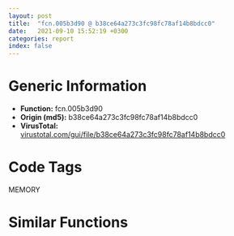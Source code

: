 ```yaml
---
layout: post
title:  "fcn.005b3d90 @ b38ce64a273c3fc98fc78af14b8bdcc0"
date:   2021-09-10 15:52:19 +0300
categories: report
index: false
---
```


# Generic Information
- **Function:** fcn.005b3d90
- **Origin (md5):** b38ce64a273c3fc98fc78af14b8bdcc0
- **VirusTotal:** [virustotal.com/gui/file/b38ce64a273c3fc98fc78af14b8bdcc0][virustotal_ref]

# Code Tags
<span class="tag" id="MEMORY">MEMORY</span>


# Similar Functions
<script type="text/javascript" src="https://www.gstatic.com/charts/loader.js"></script>
<script type="text/javascript">

    google.charts.load('current', {'packages':['corechart']});
    google.charts.setOnLoadCallback(drawChart);

    function drawChart() {
    var data = new google.visualization.DataTable();
        data.addColumn('number', 'X');
        data.addColumn('number', 'Y');
        data.addColumn({type: 'string', role: 'tooltip', 'p': {'html': true}});
        data.addColumn({'type': 'string', 'role': 'style'});
        
        data.addRows([
    [-104.35904693603516, 115.67768096923828, '<b><a href="/report/fcn.005b3d90@b38ce64a273c3fc98fc78af14b8bdcc0">fcn.005b3d90</a><br>@b38ce64a273c3fc98fc78af14b8bdcc0</b><br><br>mov edi edi<br>push ebp<br>mov ebp esp<br>push ebx<br>mov ebx dword[ebp+8]<br>cmp ebx 0xffffffe0<br>ja 0x5b3e0d<br>push esi<br>push edi<br>cmp dword[0x45af0e8] 0<br>jne 0x5b3dc1<br>call fcn.005b0a78<br>push 0x1e<br>call fcn.005b08c9<br>push 0xff<br>call fcn.005b05e3<br>pop ecx<br>pop ecx<br>test ebx ebx<br>je 0x5b3dc9<br>mov eax ebx<br>jmp 0x5b3dcc<br>xor eax eax<br>inc eax<br>push eax<br>push 0<br>push dword[0x45af0e8]<br>call dword[sym.imp.KERNEL32.dll_HeapAlloc]<br>mov edi eax<br>test edi edi<br>jne 0x5b3e07<br>push 0xc<br>pop esi<br>cmp dword[0x45af5c4] eax<br>je 0x5b3df9<br>push ebx<br>call fcn.005b1f9d<br>pop ecx<br>test eax eax<br>jne 0x5b3da0<br>jmp 0x5b3e00<br>call fcn.005b2007<br>mov dword[eax] esi<br>call fcn.005b2007<br>mov dword[eax] esi<br>mov eax edi<br>pop edi<br>pop esi<br>jmp 0x5b3e21<br>push ebx<br>call fcn.005b1f9d<br>pop ecx<br>call fcn.005b2007<br>mov dword[eax] 0xc<br>xor eax eax<br>pop ebx<br>pop ebp<br>ret<br>', 'point { fill-color: #e0440e; }'],
[-98.89203643798828, 129.58636474609375, '<b><a href="/report/fcn.0048cdd4@4fe6510221c33bf023f6abed461fc13f">fcn.0048cdd4</a><br>@4fe6510221c33bf023f6abed461fc13f</b><br><br>mov edi edi<br>push ebp<br>mov ebp esp<br>push ebx<br>mov ebx dword[ebp+8]<br>cmp ebx 0xffffffe0<br>ja 0x48ce51<br>push esi<br>push edi<br>cmp dword[0x4c4870] 0<br>jne 0x48ce05<br>call fcn.004910e0<br>push 0x1e<br>call fcn.00490f31<br>push 0xff<br>call fcn.0048ce93<br>pop ecx<br>pop ecx<br>test ebx ebx<br>je 0x48ce0d<br>mov eax ebx<br>jmp 0x48ce10<br>xor eax eax<br>inc eax<br>push eax<br>push 0<br>push dword[0x4c4870]<br>call dword[sym.imp.KERNEL32.dll_HeapAlloc]<br>mov edi eax<br>test edi edi<br>jne 0x48ce4b<br>push 0xc<br>pop esi<br>cmp dword[0x4c4878] eax<br>je 0x48ce3d<br>push ebx<br>call fcn.00491146<br>pop ecx<br>test eax eax<br>jne 0x48cde4<br>jmp 0x48ce44<br>call fcn.00490ec2<br>mov dword[eax] esi<br>call fcn.00490ec2<br>mov dword[eax] esi<br>mov eax edi<br>pop edi<br>pop esi<br>jmp 0x48ce65<br>push ebx<br>call fcn.00491146<br>pop ecx<br>call fcn.00490ec2<br>mov dword[eax] 0xc<br>xor eax eax<br>pop ebx<br>pop ebp<br>ret<br>', 'null'],
[-90.2603988647461, 120.14225769042969, '<b><a href="/report/fcn.0041302a@b8b9cf6862b0d68d10750002e5baaf97">fcn.0041302a</a><br>@b8b9cf6862b0d68d10750002e5baaf97</b><br><br>mov edi edi<br>push ebp<br>mov ebp esp<br>push ebx<br>mov ebx dword[ebp+8]<br>cmp ebx 0xffffffe0<br>ja 0x4130a7<br>push esi<br>push edi<br>cmp dword[0x477520] 0<br>jne 0x41305b<br>call fcn.00416ef2<br>push 0x1e<br>call fcn.00416d43<br>push 0xff<br>call fcn.004145a1<br>pop ecx<br>pop ecx<br>test ebx ebx<br>je 0x413063<br>mov eax ebx<br>jmp 0x413066<br>xor eax eax<br>inc eax<br>push eax<br>push 0<br>push dword[0x477520]<br>call dword[sym.imp.KERNEL32.dll_HeapAlloc]<br>mov edi eax<br>test edi edi<br>jne 0x4130a1<br>push 0xc<br>pop esi<br>cmp dword[0x477b54] eax<br>je 0x413093<br>push ebx<br>call fcn.004142d7<br>pop ecx<br>test eax eax<br>jne 0x41303a<br>jmp 0x41309a<br>call fcn.00414af7<br>mov dword[eax] esi<br>call fcn.00414af7<br>mov dword[eax] esi<br>mov eax edi<br>pop edi<br>pop esi<br>jmp 0x4130bb<br>push ebx<br>call fcn.004142d7<br>pop ecx<br>call fcn.00414af7<br>mov dword[eax] 0xc<br>xor eax eax<br>pop ebx<br>pop ebp<br>ret<br>', 'null'],
[-100.29872131347656, 143.09400939941406, '<b><a href="/report/fcn.0041302a@9571c7458fae91969aaed3955e433f49">fcn.0041302a</a><br>@9571c7458fae91969aaed3955e433f49</b><br><br>mov edi edi<br>push ebp<br>mov ebp esp<br>push ebx<br>mov ebx dword[ebp+8]<br>cmp ebx 0xffffffe0<br>ja 0x4130a7<br>push esi<br>push edi<br>cmp dword[0x477520] 0<br>jne 0x41305b<br>call fcn.00416ef2<br>push 0x1e<br>call fcn.00416d43<br>push 0xff<br>call fcn.004145a1<br>pop ecx<br>pop ecx<br>test ebx ebx<br>je 0x413063<br>mov eax ebx<br>jmp 0x413066<br>xor eax eax<br>inc eax<br>push eax<br>push 0<br>push dword[0x477520]<br>call dword[sym.imp.KERNEL32.dll_HeapAlloc]<br>mov edi eax<br>test edi edi<br>jne 0x4130a1<br>push 0xc<br>pop esi<br>cmp dword[0x477b54] eax<br>je 0x413093<br>push ebx<br>call fcn.004142d7<br>pop ecx<br>test eax eax<br>jne 0x41303a<br>jmp 0x41309a<br>call fcn.00414af7<br>mov dword[eax] esi<br>call fcn.00414af7<br>mov dword[eax] esi<br>mov eax edi<br>pop edi<br>pop esi<br>jmp 0x4130bb<br>push ebx<br>call fcn.004142d7<br>pop ecx<br>call fcn.00414af7<br>mov dword[eax] 0xc<br>xor eax eax<br>pop ebx<br>pop ebp<br>ret<br>', 'null'],
[-90.3724594116211, 107.15245056152344, '<b><a href="/report/fcn.0041302a@3aa98225e51cbcae2d334c8b6b4ed9fd">fcn.0041302a</a><br>@3aa98225e51cbcae2d334c8b6b4ed9fd</b><br><br>mov edi edi<br>push ebp<br>mov ebp esp<br>push ebx<br>mov ebx dword[ebp+8]<br>cmp ebx 0xffffffe0<br>ja 0x4130a7<br>push esi<br>push edi<br>cmp dword[0x477520] 0<br>jne 0x41305b<br>call fcn.00416ef2<br>push 0x1e<br>call fcn.00416d43<br>push 0xff<br>call fcn.004145a1<br>pop ecx<br>pop ecx<br>test ebx ebx<br>je 0x413063<br>mov eax ebx<br>jmp 0x413066<br>xor eax eax<br>inc eax<br>push eax<br>push 0<br>push dword[0x477520]<br>call dword[sym.imp.KERNEL32.dll_HeapAlloc]<br>mov edi eax<br>test edi edi<br>jne 0x4130a1<br>push 0xc<br>pop esi<br>cmp dword[0x477b54] eax<br>je 0x413093<br>push ebx<br>call fcn.004142d7<br>pop ecx<br>test eax eax<br>jne 0x41303a<br>jmp 0x41309a<br>call fcn.00414af7<br>mov dword[eax] esi<br>call fcn.00414af7<br>mov dword[eax] esi<br>mov eax edi<br>pop edi<br>pop esi<br>jmp 0x4130bb<br>push ebx<br>call fcn.004142d7<br>pop ecx<br>call fcn.00414af7<br>mov dword[eax] 0xc<br>xor eax eax<br>pop ebx<br>pop ebp<br>ret<br>', 'null'],
[-86.39179229736328, 132.35302734375, '<b><a href="/report/fcn.004f3206@e2ba7f10eb234338a49853c34d7d9c56">fcn.004f3206</a><br>@e2ba7f10eb234338a49853c34d7d9c56</b><br><br>mov edi edi<br>push ebp<br>mov ebp esp<br>push ebx<br>mov ebx dword[ebp+8]<br>cmp ebx 0xffffffe0<br>ja 0x4f3283<br>push esi<br>push edi<br>cmp dword[0x5643b8] 0<br>jne 0x4f3237<br>call fcn.004fdab7<br>push 0x1e<br>call fcn.004fd908<br>push 0xff<br>call fcn.004f7b29<br>pop ecx<br>pop ecx<br>test ebx ebx<br>je 0x4f323f<br>mov eax ebx<br>jmp 0x4f3242<br>xor eax eax<br>inc eax<br>push eax<br>push 0<br>push dword[0x5643b8]<br>call dword[sym.imp.KERNEL32.dll_HeapAlloc]<br>mov edi eax<br>test edi edi<br>jne 0x4f327d<br>push 0xc<br>pop esi<br>cmp dword[0x564c38] eax<br>je 0x4f326f<br>push ebx<br>call fcn.004f8e5a<br>pop ecx<br>test eax eax<br>jne 0x4f3216<br>jmp 0x4f3276<br>call fcn.004f4023<br>mov dword[eax] esi<br>call fcn.004f4023<br>mov dword[eax] esi<br>mov eax edi<br>pop edi<br>pop esi<br>jmp 0x4f3297<br>push ebx<br>call fcn.004f8e5a<br>pop ecx<br>call fcn.004f4023<br>mov dword[eax] 0xc<br>xor eax eax<br>pop ebx<br>pop ebp<br>ret<br>', 'null'],
[-111.88995361328125, 130.1007080078125, '<b><a href="/report/fcn.00413d1a@20a93604f17ee6f3c2aa7b1f7a497fcf">fcn.00413d1a</a><br>@20a93604f17ee6f3c2aa7b1f7a497fcf</b><br><br>mov edi edi<br>push ebp<br>mov ebp esp<br>push ebx<br>mov ebx dword[ebp+8]<br>cmp ebx 0xffffffe0<br>ja 0x413d97<br>push esi<br>push edi<br>cmp dword[0x484540] 0<br>jne 0x413d4b<br>call fcn.00417b80<br>push 0x1e<br>call fcn.004179d1<br>push 0xff<br>call fcn.00415291<br>pop ecx<br>pop ecx<br>test ebx ebx<br>je 0x413d53<br>mov eax ebx<br>jmp 0x413d56<br>xor eax eax<br>inc eax<br>push eax<br>push 0<br>push dword[0x484540]<br>call dword[sym.imp.KERNEL32.dll_HeapAlloc]<br>mov edi eax<br>test edi edi<br>jne 0x413d91<br>push 0xc<br>pop esi<br>cmp dword[0x484b74] eax<br>je 0x413d83<br>push ebx<br>call fcn.00414fc7<br>pop ecx<br>test eax eax<br>jne 0x413d2a<br>jmp 0x413d8a<br>call fcn.004157e7<br>mov dword[eax] esi<br>call fcn.004157e7<br>mov dword[eax] esi<br>mov eax edi<br>pop edi<br>pop esi<br>jmp 0x413dab<br>push ebx<br>call fcn.00414fc7<br>pop ecx<br>call fcn.004157e7<br>mov dword[eax] 0xc<br>xor eax eax<br>pop ebx<br>pop ebp<br>ret<br>', 'null'],
[-85.2349624633789, 145.5474090576172, '<b><a href="/report/fcn.0041302a@44a756939733df3681808b122b91651f">fcn.0041302a</a><br>@44a756939733df3681808b122b91651f</b><br><br>mov edi edi<br>push ebp<br>mov ebp esp<br>push ebx<br>mov ebx dword[ebp+8]<br>cmp ebx 0xffffffe0<br>ja 0x4130a7<br>push esi<br>push edi<br>cmp dword[0x477520] 0<br>jne 0x41305b<br>call fcn.00416ef2<br>push 0x1e<br>call fcn.00416d43<br>push 0xff<br>call fcn.004145a1<br>pop ecx<br>pop ecx<br>test ebx ebx<br>je 0x413063<br>mov eax ebx<br>jmp 0x413066<br>xor eax eax<br>inc eax<br>push eax<br>push 0<br>push dword[0x477520]<br>call dword[sym.imp.KERNEL32.dll_HeapAlloc]<br>mov edi eax<br>test edi edi<br>jne 0x4130a1<br>push 0xc<br>pop esi<br>cmp dword[0x477b54] eax<br>je 0x413093<br>push ebx<br>call fcn.004142d7<br>pop ecx<br>test eax eax<br>jne 0x41303a<br>jmp 0x41309a<br>call fcn.00414af7<br>mov dword[eax] esi<br>call fcn.00414af7<br>mov dword[eax] esi<br>mov eax edi<br>pop edi<br>pop esi<br>jmp 0x4130bb<br>push ebx<br>call fcn.004142d7<br>pop ecx<br>call fcn.00414af7<br>mov dword[eax] 0xc<br>xor eax eax<br>pop ebx<br>pop ebp<br>ret<br>', 'null'],
[-76.78904724121094, 117.9874267578125, '<b><a href="/report/fcn.0041302a@3d7f25d788af3e7f7707a736ac852465">fcn.0041302a</a><br>@3d7f25d788af3e7f7707a736ac852465</b><br><br>mov edi edi<br>push ebp<br>mov ebp esp<br>push ebx<br>mov ebx dword[ebp+8]<br>cmp ebx 0xffffffe0<br>ja 0x4130a7<br>push esi<br>push edi<br>cmp dword[0x477520] 0<br>jne 0x41305b<br>call fcn.00416ef2<br>push 0x1e<br>call fcn.00416d43<br>push 0xff<br>call fcn.004145a1<br>pop ecx<br>pop ecx<br>test ebx ebx<br>je 0x413063<br>mov eax ebx<br>jmp 0x413066<br>xor eax eax<br>inc eax<br>push eax<br>push 0<br>push dword[0x477520]<br>call dword[sym.imp.KERNEL32.dll_HeapAlloc]<br>mov edi eax<br>test edi edi<br>jne 0x4130a1<br>push 0xc<br>pop esi<br>cmp dword[0x477b54] eax<br>je 0x413093<br>push ebx<br>call fcn.004142d7<br>pop ecx<br>test eax eax<br>jne 0x41303a<br>jmp 0x41309a<br>call fcn.00414af7<br>mov dword[eax] esi<br>call fcn.00414af7<br>mov dword[eax] esi<br>mov eax edi<br>pop edi<br>pop esi<br>jmp 0x4130bb<br>push ebx<br>call fcn.004142d7<br>pop ecx<br>call fcn.00414af7<br>mov dword[eax] 0xc<br>xor eax eax<br>pop ebx<br>pop ebp<br>ret<br>', 'null'],
[-73.17571258544922, 132.87362670898438, '<b><a href="/report/fcn.0043e78b@418e0921f3a9bd4f5bc0dcc59623b5a1">fcn.0043e78b</a><br>@418e0921f3a9bd4f5bc0dcc59623b5a1</b><br><br>mov edi edi<br>push ebp<br>mov ebp esp<br>push ebx<br>mov ebx dword[ebp+8]<br>cmp ebx 0xffffffe0<br>ja 0x43e808<br>push esi<br>push edi<br>cmp dword[0x4b2a44] 0<br>jne 0x43e7bc<br>call fcn.00440ee7<br>push 0x1e<br>call fcn.00440d38<br>push 0xff<br>call fcn.00440a52<br>pop ecx<br>pop ecx<br>test ebx ebx<br>je 0x43e7c4<br>mov eax ebx<br>jmp 0x43e7c7<br>xor eax eax<br>inc eax<br>push eax<br>push 0<br>push dword[0x4b2a44]<br>call dword[sym.imp.KERNEL32.dll_HeapAlloc]<br>mov edi eax<br>test edi edi<br>jne 0x43e802<br>push 0xc<br>pop esi<br>cmp dword[0x4b30ac] eax<br>je 0x43e7f4<br>push ebx<br>call fcn.00440f2f<br>pop ecx<br>test eax eax<br>jne 0x43e79b<br>jmp 0x43e7fb<br>call fcn.004409c0<br>mov dword[eax] esi<br>call fcn.004409c0<br>mov dword[eax] esi<br>mov eax edi<br>pop edi<br>pop esi<br>jmp 0x43e81c<br>push ebx<br>call fcn.00440f2f<br>pop ecx<br>call fcn.004409c0<br>mov dword[eax] 0xc<br>xor eax eax<br>pop ebx<br>pop ebp<br>ret<br>', 'null'],
[18.254915237426758, -164.99143981933594, '<b><a href="/report/fcn.0040a6d0@01be4434cc5f975da87a4b25d209e100">fcn.0040a6d0</a><br>@01be4434cc5f975da87a4b25d209e100</b><br><br>push ebp<br>mov ebp esp<br>sub esp 0x1fc<br>mov eax dword[0x510210]<br>xor eax ebp<br>mov dword[ebp-4] eax<br>push esi<br>mov esi dword[ebp+8]<br>push edi<br>push esi<br>call fcn.0040a6ac<br>mov edi eax<br>pop ecx<br>test edi edi<br>je 0x40a872<br>push ebx<br>push 3<br>call fcn.0040a89a<br>pop ecx<br>cmp eax 1<br>je 0x40a81a<br>push 3<br>call fcn.0040a89a<br>pop ecx<br>test eax eax<br>jne 0x40a724<br>cmp dword[0xc14d70] 1<br>je 0x40a81a<br>cmp esi 0xfc<br>je 0x40a871<br>push 0x414c58<br>push 0x314<br>push 0xc14d78<br>call fcn.0040c7e2<br>add esp 0xc<br>xor ebx ebx<br>test eax eax<br>jne 0x40a882<br>push 0x104<br>push 0xc14daa<br>push ebx<br>mov word[0xc14fb2] ax<br>call dword[sym.imp.KERNEL32.dll_GetModuleFileNameW]<br>mov esi 0x2fb<br>test eax eax<br>jne 0x40a78c<br>push 0x414c8c<br>push esi<br>push 0xc14daa<br>call fcn.0040c7e2<br>add esp 0xc<br>test eax eax<br>jne 0x40a882<br>push 0xc14daa<br>call fcn.0040c83e<br>inc eax<br>pop ecx<br>cmp eax 0x3c<br>jbe 0x40a7d2<br>push 0xc14daa<br>call fcn.0040c83e<br>push 3<br>push 0x414cbc<br>lea ecx [eax*2+0xc14d34]<br>mov eax ecx<br>sub eax 0xc14daa<br>sar eax 1<br>sub esi eax<br>push esi<br>push ecx<br>call fcn.0040c957<br>add esp 0x14<br>test eax eax<br>jne 0x40a882<br>push 0x414cc4<br>push 0x314<br>mov esi 0xc14d78<br>push esi<br>call fcn.0040c8eb<br>add esp 0xc<br>test eax eax<br>jne 0x40a882<br>push edi<br>push 0x314<br>push esi<br>call fcn.0040c8eb<br>add esp 0xc<br>test eax eax<br>jne 0x40a882<br>push 0x12010<br>push 0x414cd0<br>push esi<br>call fcn.0040ca15<br>add esp 0xc<br>jmp 0x40a871<br>push 0xfffffffffffffff4<br>call dword[sym.imp.KERNEL32.dll_GetStdHandle]<br>mov esi eax<br>test esi esi<br>je 0x40a871<br>cmp esi 0xffffffff<br>je 0x40a871<br>xor ebx ebx<br>mov ecx ebx<br>mov al byte[edi+ecx*2]<br>mov byte[ebp+ecx-0x1f8] al<br>cmp word[edi+ecx*2] bx<br>je 0x40a84a<br>inc ecx<br>cmp ecx 0x1f4<br>jb 0x40a831<br>push ebx<br>lea eax [ebp-0x1fc]<br>mov byte[ebp-5] bl<br>push eax<br>lea eax [ebp-0x1f8]<br>push eax<br>call fcn.0040c860<br>pop ecx<br>push eax<br>lea eax [ebp-0x1f8]<br>push eax<br>push esi<br>call dword[sym.imp.KERNEL32.dll_WriteFile]<br>pop ebx<br>mov ecx dword[ebp-4]<br>pop edi<br>xor ecx ebp<br>pop esi<br>call fcn.0040cbfb<br>mov esp ebp<br>pop ebp<br>ret<br>push ebx<br>push ebx<br>push ebx<br>push ebx<br>push ebx<br>call fcn.0040bf58<br>int3<br>', 'null'],
[6.206751346588135, -158.2209014892578, '<b><a href="/report/fcn.00410635@4643b8f5a3d13e435a65fc553546b71e">fcn.00410635</a><br>@4643b8f5a3d13e435a65fc553546b71e</b><br><br>push ebp<br>mov ebp esp<br>sub esp 0x1fc<br>mov eax dword[0x6b6d00]<br>xor eax ebp<br>mov dword[ebp-4] eax<br>push esi<br>mov esi dword[ebp+8]<br>push edi<br>push esi<br>call fcn.00410611<br>mov edi eax<br>pop ecx<br>test edi edi<br>je 0x4107d7<br>push ebx<br>push 3<br>call fcn.004107ff<br>pop ecx<br>cmp eax 1<br>je 0x41077f<br>push 3<br>call fcn.004107ff<br>pop ecx<br>test eax eax<br>jne 0x410689<br>cmp dword[0xc6c970] 1<br>je 0x41077f<br>cmp esi 0xfc<br>je 0x4107d6<br>push 0x6b1e58<br>push 0x314<br>push 0xc6c978<br>call fcn.00412742<br>add esp 0xc<br>xor ebx ebx<br>test eax eax<br>jne 0x4107e7<br>push 0x104<br>push 0xc6c9aa<br>push ebx<br>mov word[0xc6cbb2] ax<br>call dword[sym.imp.KERNEL32.dll_GetModuleFileNameW]<br>mov esi 0x2fb<br>test eax eax<br>jne 0x4106f1<br>push 0x6b1e8c<br>push esi<br>push 0xc6c9aa<br>call fcn.00412742<br>add esp 0xc<br>test eax eax<br>jne 0x4107e7<br>push 0xc6c9aa<br>call fcn.0041279e<br>inc eax<br>pop ecx<br>cmp eax 0x3c<br>jbe 0x410737<br>push 0xc6c9aa<br>call fcn.0041279e<br>push 3<br>push 0x6b1ebc<br>lea ecx [eax*2+0xc6c934]<br>mov eax ecx<br>sub eax 0xc6c9aa<br>sar eax 1<br>sub esi eax<br>push esi<br>push ecx<br>call fcn.004128b7<br>add esp 0x14<br>test eax eax<br>jne 0x4107e7<br>push 0x6b1ec4<br>push 0x314<br>mov esi 0xc6c978<br>push esi<br>call fcn.0041284b<br>add esp 0xc<br>test eax eax<br>jne 0x4107e7<br>push edi<br>push 0x314<br>push esi<br>call fcn.0041284b<br>add esp 0xc<br>test eax eax<br>jne 0x4107e7<br>push 0x12010<br>push 0x6b1ed0<br>push esi<br>call fcn.00412975<br>add esp 0xc<br>jmp 0x4107d6<br>push 0xfffffffffffffff4<br>call dword[sym.imp.KERNEL32.dll_GetStdHandle]<br>mov esi eax<br>test esi esi<br>je 0x4107d6<br>cmp esi 0xffffffff<br>je 0x4107d6<br>xor ebx ebx<br>mov ecx ebx<br>mov al byte[edi+ecx*2]<br>mov byte[ebp+ecx-0x1f8] al<br>cmp word[edi+ecx*2] bx<br>je 0x4107af<br>inc ecx<br>cmp ecx 0x1f4<br>jb 0x410796<br>push ebx<br>lea eax [ebp-0x1fc]<br>mov byte[ebp-5] bl<br>push eax<br>lea eax [ebp-0x1f8]<br>push eax<br>call fcn.004127c0<br>pop ecx<br>push eax<br>lea eax [ebp-0x1f8]<br>push eax<br>push esi<br>call dword[sym.imp.KERNEL32.dll_WriteFile]<br>pop ebx<br>mov ecx dword[ebp-4]<br>pop edi<br>xor ecx ebp<br>pop esi<br>call fcn.00412b5b<br>mov esp ebp<br>pop ebp<br>ret<br>push ebx<br>push ebx<br>push ebx<br>push ebx<br>push ebx<br>call fcn.00411eb8<br>int3<br>', 'null'],
[17.496074676513672, -149.49412536621094, '<b><a href="/report/fcn.0040dc9b@6e195fbdf6b398dc597c28abc7c7a2ae">fcn.0040dc9b</a><br>@6e195fbdf6b398dc597c28abc7c7a2ae</b><br><br>push ebp<br>mov ebp esp<br>sub esp 0x1fc<br>mov eax dword[0x68cda0]<br>xor eax ebp<br>mov dword[ebp-4] eax<br>push esi<br>mov esi dword[ebp+8]<br>push edi<br>push esi<br>call fcn.0040dc77<br>mov edi eax<br>pop ecx<br>test edi edi<br>je 0x40de3d<br>push ebx<br>push 3<br>call fcn.0040de65<br>pop ecx<br>cmp eax 1<br>je 0x40dde5<br>push 3<br>call fcn.0040de65<br>pop ecx<br>test eax eax<br>jne 0x40dcef<br>cmp dword[0xc43d30] 1<br>je 0x40dde5<br>cmp esi 0xfc<br>je 0x40de3c<br>push 0x688470<br>push 0x314<br>push 0xc43d38<br>call fcn.0040fda2<br>add esp 0xc<br>xor ebx ebx<br>test eax eax<br>jne 0x40de4d<br>push 0x104<br>push 0xc43d6a<br>push ebx<br>mov word[0xc43f72] ax<br>call dword[sym.imp.KERNEL32.dll_GetModuleFileNameW]<br>mov esi 0x2fb<br>test eax eax<br>jne 0x40dd57<br>push 0x6884a4<br>push esi<br>push 0xc43d6a<br>call fcn.0040fda2<br>add esp 0xc<br>test eax eax<br>jne 0x40de4d<br>push 0xc43d6a<br>call fcn.0040fdfe<br>inc eax<br>pop ecx<br>cmp eax 0x3c<br>jbe 0x40dd9d<br>push 0xc43d6a<br>call fcn.0040fdfe<br>push 3<br>push 0x6884d4<br>lea ecx [eax*2+0xc43cf4]<br>mov eax ecx<br>sub eax 0xc43d6a<br>sar eax 1<br>sub esi eax<br>push esi<br>push ecx<br>call fcn.0040ff17<br>add esp 0x14<br>test eax eax<br>jne 0x40de4d<br>push 0x6884dc<br>push 0x314<br>mov esi 0xc43d38<br>push esi<br>call fcn.0040feab<br>add esp 0xc<br>test eax eax<br>jne 0x40de4d<br>push edi<br>push 0x314<br>push esi<br>call fcn.0040feab<br>add esp 0xc<br>test eax eax<br>jne 0x40de4d<br>push 0x12010<br>push 0x6884e8<br>push esi<br>call fcn.0040ffd5<br>add esp 0xc<br>jmp 0x40de3c<br>push 0xfffffffffffffff4<br>call dword[sym.imp.KERNEL32.dll_GetStdHandle]<br>mov esi eax<br>test esi esi<br>je 0x40de3c<br>cmp esi 0xffffffff<br>je 0x40de3c<br>xor ebx ebx<br>mov ecx ebx<br>mov al byte[edi+ecx*2]<br>mov byte[ebp+ecx-0x1f8] al<br>cmp word[edi+ecx*2] bx<br>je 0x40de15<br>inc ecx<br>cmp ecx 0x1f4<br>jb 0x40ddfc<br>push ebx<br>lea eax [ebp-0x1fc]<br>mov byte[ebp-5] bl<br>push eax<br>lea eax [ebp-0x1f8]<br>push eax<br>call fcn.0040fe20<br>pop ecx<br>push eax<br>lea eax [ebp-0x1f8]<br>push eax<br>push esi<br>call dword[sym.imp.KERNEL32.dll_WriteFile]<br>pop ebx<br>mov ecx dword[ebp-4]<br>pop edi<br>xor ecx ebp<br>pop esi<br>call fcn.004101bb<br>mov esp ebp<br>pop ebp<br>ret<br>push ebx<br>push ebx<br>push ebx<br>push ebx<br>push ebx<br>call fcn.0040f518<br>int3<br>', 'null'],
[4.167288303375244, -172.11386108398438, '<b><a href="/report/fcn.0065463e@8c848ad89aab40a1738b363a37856125">fcn.0065463e</a><br>@8c848ad89aab40a1738b363a37856125</b><br><br>push ebp<br>mov ebp esp<br>sub esp 0x1fc<br>mov eax dword[0x663d30]<br>xor eax ebp<br>mov dword[ebp-4] eax<br>push esi<br>mov esi dword[ebp+8]<br>push edi<br>push esi<br>call fcn.0065461a<br>mov edi eax<br>pop ecx<br>test edi edi<br>je 0x6547e0<br>push ebx<br>push 3<br>call fcn.00654808<br>pop ecx<br>cmp eax 1<br>je 0x654788<br>push 3<br>call fcn.00654808<br>pop ecx<br>test eax eax<br>jne 0x654692<br>cmp dword[0x46fd588] 1<br>je 0x654788<br>cmp esi 0xfc<br>je 0x6547df<br>push 0x65ec48<br>push 0x314<br>push 0x46fd590<br>call fcn.00656742<br>add esp 0xc<br>xor ebx ebx<br>test eax eax<br>jne 0x6547f0<br>push 0x104<br>push 0x46fd5c2<br>push ebx<br>mov word[0x46fd7ca] ax<br>call dword[sym.imp.KERNEL32.dll_GetModuleFileNameW]<br>mov esi 0x2fb<br>test eax eax<br>jne 0x6546fa<br>push 0x65ec7c<br>push esi<br>push 0x46fd5c2<br>call fcn.00656742<br>add esp 0xc<br>test eax eax<br>jne 0x6547f0<br>push 0x46fd5c2<br>call fcn.0065679e<br>inc eax<br>pop ecx<br>cmp eax 0x3c<br>jbe 0x654740<br>push 0x46fd5c2<br>call fcn.0065679e<br>push 3<br>push 0x65ecac<br>lea ecx [eax*2+0x46fd54c]<br>mov eax ecx<br>sub eax 0x46fd5c2<br>sar eax 1<br>sub esi eax<br>push esi<br>push ecx<br>call fcn.006568b7<br>add esp 0x14<br>test eax eax<br>jne 0x6547f0<br>push 0x65ecb4<br>push 0x314<br>mov esi 0x46fd590<br>push esi<br>call fcn.0065684b<br>add esp 0xc<br>test eax eax<br>jne 0x6547f0<br>push edi<br>push 0x314<br>push esi<br>call fcn.0065684b<br>add esp 0xc<br>test eax eax<br>jne 0x6547f0<br>push 0x12010<br>push 0x65ecc0<br>push esi<br>call fcn.00656975<br>add esp 0xc<br>jmp 0x6547df<br>push 0xfffffffffffffff4<br>call dword[sym.imp.KERNEL32.dll_GetStdHandle]<br>mov esi eax<br>test esi esi<br>je 0x6547df<br>cmp esi 0xffffffff<br>je 0x6547df<br>xor ebx ebx<br>mov ecx ebx<br>mov al byte[edi+ecx*2]<br>mov byte[ebp+ecx-0x1f8] al<br>cmp word[edi+ecx*2] bx<br>je 0x6547b8<br>inc ecx<br>cmp ecx 0x1f4<br>jb 0x65479f<br>push ebx<br>lea eax [ebp-0x1fc]<br>mov byte[ebp-5] bl<br>push eax<br>lea eax [ebp-0x1f8]<br>push eax<br>call fcn.006567c0<br>pop ecx<br>push eax<br>lea eax [ebp-0x1f8]<br>push eax<br>push esi<br>call dword[sym.imp.KERNEL32.dll_WriteFile]<br>pop ebx<br>mov ecx dword[ebp-4]<br>pop edi<br>xor ecx ebp<br>pop esi<br>call fcn.00656b5b<br>mov esp ebp<br>pop ebp<br>ret<br>push ebx<br>push ebx<br>push ebx<br>push ebx<br>push ebx<br>call fcn.00655eb8<br>int3<br>', 'null'],
[-5.88329553604126, -133.46685791015625, '<b><a href="/report/fcn.0040b13f@fec037c981b84fb9df87dac6521840c9">fcn.0040b13f</a><br>@fec037c981b84fb9df87dac6521840c9</b><br><br>push ebp<br>mov ebp esp<br>sub esp 0x1fc<br>mov eax dword[0x4cd300]<br>xor eax ebp<br>mov dword[ebp-4] eax<br>push esi<br>mov esi dword[ebp+8]<br>push edi<br>push esi<br>call fcn.0040b11b<br>mov edi eax<br>pop ecx<br>test edi edi<br>je 0x40b2e1<br>push ebx<br>push 3<br>call fcn.0040b309<br>pop ecx<br>cmp eax 1<br>je 0x40b289<br>push 3<br>call fcn.0040b309<br>pop ecx<br>test eax eax<br>jne 0x40b193<br>cmp dword[0xb699f8] 1<br>je 0x40b289<br>cmp esi 0xfc<br>je 0x40b2e0<br>push str.Runtime_Error__n_nProgram:_<br>push 0x314<br>push 0xb69a00<br>call fcn.0040d242<br>add esp 0xc<br>xor ebx ebx<br>test eax eax<br>jne 0x40b2f1<br>push 0x104<br>push 0xb69a32<br>push ebx<br>mov word[0xb69c3a] ax<br>call dword[sym.imp.KERNEL32.dll_GetModuleFileNameW]<br>mov esi 0x2fb<br>test eax eax<br>jne 0x40b1fb<br>push str._program_name_unknown_<br>push esi<br>push 0xb69a32<br>call fcn.0040d242<br>add esp 0xc<br>test eax eax<br>jne 0x40b2f1<br>push 0xb69a32<br>call fcn.0040d29e<br>inc eax<br>pop ecx<br>cmp eax 0x3c<br>jbe 0x40b241<br>push 0xb69a32<br>call fcn.0040d29e<br>push 3<br>push 0x4ce1ac<br>lea ecx [eax*2+0xb699bc]<br>mov eax ecx<br>sub eax 0xb69a32<br>sar eax 1<br>sub esi eax<br>push esi<br>push ecx<br>call fcn.0040d3b7<br>add esp 0x14<br>test eax eax<br>jne 0x40b2f1<br>push 0x4ce1b4<br>push 0x314<br>mov esi 0xb69a00<br>push esi<br>call fcn.0040d34b<br>add esp 0xc<br>test eax eax<br>jne 0x40b2f1<br>push edi<br>push 0x314<br>push esi<br>call fcn.0040d34b<br>add esp 0xc<br>test eax eax<br>jne 0x40b2f1<br>push 0x12010<br>push str.Microsoft_Visual_C_Runtime_Library<br>push esi<br>call fcn.0040d475<br>add esp 0xc<br>jmp 0x40b2e0<br>push 0xfffffffffffffff4<br>call dword[sym.imp.KERNEL32.dll_GetStdHandle]<br>mov esi eax<br>test esi esi<br>je 0x40b2e0<br>cmp esi 0xffffffff<br>je 0x40b2e0<br>xor ebx ebx<br>mov ecx ebx<br>mov al byte[edi+ecx*2]<br>mov byte[ebp+ecx-0x1f8] al<br>cmp word[edi+ecx*2] bx<br>je 0x40b2b9<br>inc ecx<br>cmp ecx 0x1f4<br>jb 0x40b2a0<br>push ebx<br>lea eax [ebp-0x1fc]<br>mov byte[ebp-5] bl<br>push eax<br>lea eax [ebp-0x1f8]<br>push eax<br>call fcn.0040d2c0<br>pop ecx<br>push eax<br>lea eax [ebp-0x1f8]<br>push eax<br>push esi<br>call dword[sym.imp.KERNEL32.dll_WriteFile]<br>pop ebx<br>mov ecx dword[ebp-4]<br>pop edi<br>xor ecx ebp<br>pop esi<br>call fcn.0040d65b<br>mov esp ebp<br>pop ebp<br>ret<br>push ebx<br>push ebx<br>push ebx<br>push ebx<br>push ebx<br>call fcn.0040c9b8<br>int3<br>', 'null'],
[0.04096727818250656, -146.2098388671875, '<b><a href="/report/fcn.0040d404@3d0ec851566b617e7e4e75da3dd9651c">fcn.0040d404</a><br>@3d0ec851566b617e7e4e75da3dd9651c</b><br><br>push ebp<br>mov ebp esp<br>sub esp 0x1fc<br>mov eax dword[0x445150]<br>xor eax ebp<br>mov dword[ebp-4] eax<br>push esi<br>mov esi dword[ebp+8]<br>push edi<br>push esi<br>call fcn.0040d3e0<br>mov edi eax<br>pop ecx<br>test edi edi<br>je 0x40d5a6<br>push ebx<br>push 3<br>call fcn.0040d5ce<br>pop ecx<br>cmp eax 1<br>je 0x40d54e<br>push 3<br>call fcn.0040d5ce<br>pop ecx<br>test eax eax<br>jne 0x40d458<br>cmp dword[0xb93ec8] 1<br>je 0x40d54e<br>cmp esi 0xfc<br>je 0x40d5a5<br>push str.Runtime_Error__n_nProgram:_<br>push 0x314<br>push 0xb93ed0<br>call fcn.0040f512<br>add esp 0xc<br>xor ebx ebx<br>test eax eax<br>jne 0x40d5b6<br>push 0x104<br>push 0xb93f02<br>push ebx<br>mov word[0xb9410a] ax<br>call dword[sym.imp.KERNEL32.dll_GetModuleFileNameW]<br>mov esi 0x2fb<br>test eax eax<br>jne 0x40d4c0<br>push str._program_name_unknown_<br>push esi<br>push 0xb93f02<br>call fcn.0040f512<br>add esp 0xc<br>test eax eax<br>jne 0x40d5b6<br>push 0xb93f02<br>call fcn.0040f56e<br>inc eax<br>pop ecx<br>cmp eax 0x3c<br>jbe 0x40d506<br>push 0xb93f02<br>call fcn.0040f56e<br>push 3<br>push 0x507844<br>lea ecx [eax*2+0xb93e8c]<br>mov eax ecx<br>sub eax 0xb93f02<br>sar eax 1<br>sub esi eax<br>push esi<br>push ecx<br>call fcn.0040f687<br>add esp 0x14<br>test eax eax<br>jne 0x40d5b6<br>push 0x50784c<br>push 0x314<br>mov esi 0xb93ed0<br>push esi<br>call fcn.0040f61b<br>add esp 0xc<br>test eax eax<br>jne 0x40d5b6<br>push edi<br>push 0x314<br>push esi<br>call fcn.0040f61b<br>add esp 0xc<br>test eax eax<br>jne 0x40d5b6<br>push 0x12010<br>push str.Microsoft_Visual_C_Runtime_Library<br>push esi<br>call fcn.0040f745<br>add esp 0xc<br>jmp 0x40d5a5<br>push 0xfffffffffffffff4<br>call dword[sym.imp.KERNEL32.dll_GetStdHandle]<br>mov esi eax<br>test esi esi<br>je 0x40d5a5<br>cmp esi 0xffffffff<br>je 0x40d5a5<br>xor ebx ebx<br>mov ecx ebx<br>mov al byte[edi+ecx*2]<br>mov byte[ebp+ecx-0x1f8] al<br>cmp word[edi+ecx*2] bx<br>je 0x40d57e<br>inc ecx<br>cmp ecx 0x1f4<br>jb 0x40d565<br>push ebx<br>lea eax [ebp-0x1fc]<br>mov byte[ebp-5] bl<br>push eax<br>lea eax [ebp-0x1f8]<br>push eax<br>call fcn.0040f590<br>pop ecx<br>push eax<br>lea eax [ebp-0x1f8]<br>push eax<br>push esi<br>call dword[sym.imp.KERNEL32.dll_WriteFile]<br>pop ebx<br>mov ecx dword[ebp-4]<br>pop edi<br>xor ecx ebp<br>pop esi<br>call fcn.0040f92b<br>mov esp ebp<br>pop ebp<br>ret<br>push ebx<br>push ebx<br>push ebx<br>push ebx<br>push ebx<br>call fcn.0040ec88<br>int3<br>', 'null'],
[-15.481840133666992, -144.35389709472656, '<b><a href="/report/fcn.0040dbc4@e69fcfbd512770c44a9d6b90a42edeb0">fcn.0040dbc4</a><br>@e69fcfbd512770c44a9d6b90a42edeb0</b><br><br>push ebp<br>mov ebp esp<br>sub esp 0x1fc<br>mov eax dword[0x4d4d30]<br>xor eax ebp<br>mov dword[ebp-4] eax<br>push esi<br>mov esi dword[ebp+8]<br>push edi<br>push esi<br>call fcn.0040dba0<br>mov edi eax<br>pop ecx<br>test edi edi<br>je 0x40dd66<br>push ebx<br>push 3<br>call fcn.0040dd8e<br>pop ecx<br>cmp eax 1<br>je 0x40dd0e<br>push 3<br>call fcn.0040dd8e<br>pop ecx<br>test eax eax<br>jne 0x40dc18<br>cmp dword[0xb94e50] 1<br>je 0x40dd0e<br>cmp esi 0xfc<br>je 0x40dd65<br>push str.Runtime_Error__n_nProgram:_<br>push 0x314<br>push 0xb94e58<br>call fcn.0040fcd2<br>add esp 0xc<br>xor ebx ebx<br>test eax eax<br>jne 0x40dd76<br>push 0x104<br>push 0xb94e8a<br>push ebx<br>mov word[0xb95092] ax<br>call dword[sym.imp.KERNEL32.dll_GetModuleFileNameW]<br>mov esi 0x2fb<br>test eax eax<br>jne 0x40dc80<br>push str._program_name_unknown_<br>push esi<br>push 0xb94e8a<br>call fcn.0040fcd2<br>add esp 0xc<br>test eax eax<br>jne 0x40dd76<br>push 0xb94e8a<br>call fcn.0040fd2e<br>inc eax<br>pop ecx<br>cmp eax 0x3c<br>jbe 0x40dcc6<br>push 0xb94e8a<br>call fcn.0040fd2e<br>push 3<br>push 0x4cedbc<br>lea ecx [eax*2+0xb94e14]<br>mov eax ecx<br>sub eax 0xb94e8a<br>sar eax 1<br>sub esi eax<br>push esi<br>push ecx<br>call fcn.0040fe47<br>add esp 0x14<br>test eax eax<br>jne 0x40dd76<br>push 0x4cedc4<br>push 0x314<br>mov esi 0xb94e58<br>push esi<br>call fcn.0040fddb<br>add esp 0xc<br>test eax eax<br>jne 0x40dd76<br>push edi<br>push 0x314<br>push esi<br>call fcn.0040fddb<br>add esp 0xc<br>test eax eax<br>jne 0x40dd76<br>push 0x12010<br>push str.Microsoft_Visual_C_Runtime_Library<br>push esi<br>call fcn.0040ff05<br>add esp 0xc<br>jmp 0x40dd65<br>push 0xfffffffffffffff4<br>call dword[sym.imp.KERNEL32.dll_GetStdHandle]<br>mov esi eax<br>test esi esi<br>je 0x40dd65<br>cmp esi 0xffffffff<br>je 0x40dd65<br>xor ebx ebx<br>mov ecx ebx<br>mov al byte[edi+ecx*2]<br>mov byte[ebp+ecx-0x1f8] al<br>cmp word[edi+ecx*2] bx<br>je 0x40dd3e<br>inc ecx<br>cmp ecx 0x1f4<br>jb 0x40dd25<br>push ebx<br>lea eax [ebp-0x1fc]<br>mov byte[ebp-5] bl<br>push eax<br>lea eax [ebp-0x1f8]<br>push eax<br>call fcn.0040fd50<br>pop ecx<br>push eax<br>lea eax [ebp-0x1f8]<br>push eax<br>push esi<br>call dword[sym.imp.KERNEL32.dll_WriteFile]<br>pop ebx<br>mov ecx dword[ebp-4]<br>pop edi<br>xor ecx ebp<br>pop esi<br>call fcn.004100eb<br>mov esp ebp<br>pop ebp<br>ret<br>push ebx<br>push ebx<br>push ebx<br>push ebx<br>push ebx<br>call fcn.0040f448<br>int3<br>', 'null'],
[9.760866165161133, -136.4937744140625, '<b><a href="/report/fcn.00408e94@f9b80f61ad003ebdee20dab4a0087d2a">fcn.00408e94</a><br>@f9b80f61ad003ebdee20dab4a0087d2a</b><br><br>push ebp<br>mov ebp esp<br>sub esp 0x1fc<br>mov eax dword[0x4ced00]<br>xor eax ebp<br>mov dword[ebp-4] eax<br>push esi<br>mov esi dword[ebp+8]<br>push edi<br>push esi<br>call fcn.00408e70<br>mov edi eax<br>pop ecx<br>test edi edi<br>je 0x409036<br>push ebx<br>push 3<br>call fcn.0040905e<br>pop ecx<br>cmp eax 1<br>je 0x408fde<br>push 3<br>call fcn.0040905e<br>pop ecx<br>test eax eax<br>jne 0x408ee8<br>cmp dword[0xbbeaa8] 1<br>je 0x408fde<br>cmp esi 0xfc<br>je 0x409035<br>push str.Runtime_Error__n_nProgram:_<br>push 0x314<br>push 0xbbeab0<br>call fcn.0040afa2<br>add esp 0xc<br>xor ebx ebx<br>test eax eax<br>jne 0x409046<br>push 0x104<br>push 0xbbeae2<br>push ebx<br>mov word[0xbbecea] ax<br>call dword[sym.imp.KERNEL32.dll_GetModuleFileNameW]<br>mov esi 0x2fb<br>test eax eax<br>jne 0x408f50<br>push str._program_name_unknown_<br>push esi<br>push 0xbbeae2<br>call fcn.0040afa2<br>add esp 0xc<br>test eax eax<br>jne 0x409046<br>push 0xbbeae2<br>call fcn.0040affe<br>inc eax<br>pop ecx<br>cmp eax 0x3c<br>jbe 0x408f96<br>push 0xbbeae2<br>call fcn.0040affe<br>push 3<br>push 0x4c9ab4<br>lea ecx [eax*2+0xbbea6c]<br>mov eax ecx<br>sub eax 0xbbeae2<br>sar eax 1<br>sub esi eax<br>push esi<br>push ecx<br>call fcn.0040b117<br>add esp 0x14<br>test eax eax<br>jne 0x409046<br>push 0x4c9abc<br>push 0x314<br>mov esi 0xbbeab0<br>push esi<br>call fcn.0040b0ab<br>add esp 0xc<br>test eax eax<br>jne 0x409046<br>push edi<br>push 0x314<br>push esi<br>call fcn.0040b0ab<br>add esp 0xc<br>test eax eax<br>jne 0x409046<br>push 0x12010<br>push str.Microsoft_Visual_C_Runtime_Library<br>push esi<br>call fcn.0040b1d5<br>add esp 0xc<br>jmp 0x409035<br>push 0xfffffffffffffff4<br>call dword[sym.imp.KERNEL32.dll_GetStdHandle]<br>mov esi eax<br>test esi esi<br>je 0x409035<br>cmp esi 0xffffffff<br>je 0x409035<br>xor ebx ebx<br>mov ecx ebx<br>mov al byte[edi+ecx*2]<br>mov byte[ebp+ecx-0x1f8] al<br>cmp word[edi+ecx*2] bx<br>je 0x40900e<br>inc ecx<br>cmp ecx 0x1f4<br>jb 0x408ff5<br>push ebx<br>lea eax [ebp-0x1fc]<br>mov byte[ebp-5] bl<br>push eax<br>lea eax [ebp-0x1f8]<br>push eax<br>call fcn.0040b020<br>pop ecx<br>push eax<br>lea eax [ebp-0x1f8]<br>push eax<br>push esi<br>call dword[sym.imp.KERNEL32.dll_WriteFile]<br>pop ebx<br>mov ecx dword[ebp-4]<br>pop edi<br>xor ecx ebp<br>pop esi<br>call fcn.0040b3bb<br>mov esp ebp<br>pop ebp<br>ret<br>push ebx<br>push ebx<br>push ebx<br>push ebx<br>push ebx<br>call fcn.0040a718<br>int3<br>', 'null'],
[-21.088685989379883, -157.95860290527344, '<b><a href="/report/fcn.004091f5@1fd683a7f72f257d6d6de6e845d6c40a">fcn.004091f5</a><br>@1fd683a7f72f257d6d6de6e845d6c40a</b><br><br>push ebp<br>mov ebp esp<br>sub esp 0x1fc<br>mov eax dword[0x4cfd00]<br>xor eax ebp<br>mov dword[ebp-4] eax<br>push esi<br>mov esi dword[ebp+8]<br>push edi<br>push esi<br>call fcn.004091d1<br>mov edi eax<br>pop ecx<br>test edi edi<br>je 0x409397<br>push ebx<br>push 3<br>call fcn.004093bf<br>pop ecx<br>cmp eax 1<br>je 0x40933f<br>push 3<br>call fcn.004093bf<br>pop ecx<br>test eax eax<br>jne 0x409249<br>cmp dword[0xc346f8] 1<br>je 0x40933f<br>cmp esi 0xfc<br>je 0x409396<br>push str.Runtime_Error__n_nProgram:_<br>push 0x314<br>push 0xc34700<br>call fcn.0040b302<br>add esp 0xc<br>xor ebx ebx<br>test eax eax<br>jne 0x4093a7<br>push 0x104<br>push 0xc34732<br>push ebx<br>mov word[0xc3493a] ax<br>call dword[sym.imp.KERNEL32.dll_GetModuleFileNameW]<br>mov esi 0x2fb<br>test eax eax<br>jne 0x4092b1<br>push str._program_name_unknown_<br>push esi<br>push 0xc34732<br>call fcn.0040b302<br>add esp 0xc<br>test eax eax<br>jne 0x4093a7<br>push 0xc34732<br>call fcn.0040b35e<br>inc eax<br>pop ecx<br>cmp eax 0x3c<br>jbe 0x4092f7<br>push 0xc34732<br>call fcn.0040b35e<br>push 3<br>push 0x4caaec<br>lea ecx [eax*2+0xc346bc]<br>mov eax ecx<br>sub eax 0xc34732<br>sar eax 1<br>sub esi eax<br>push esi<br>push ecx<br>call fcn.0040b477<br>add esp 0x14<br>test eax eax<br>jne 0x4093a7<br>push 0x4caaf4<br>push 0x314<br>mov esi 0xc34700<br>push esi<br>call fcn.0040b40b<br>add esp 0xc<br>test eax eax<br>jne 0x4093a7<br>push edi<br>push 0x314<br>push esi<br>call fcn.0040b40b<br>add esp 0xc<br>test eax eax<br>jne 0x4093a7<br>push 0x12010<br>push str.Microsoft_Visual_C_Runtime_Library<br>push esi<br>call fcn.0040b535<br>add esp 0xc<br>jmp 0x409396<br>push 0xfffffffffffffff4<br>call dword[sym.imp.KERNEL32.dll_GetStdHandle]<br>mov esi eax<br>test esi esi<br>je 0x409396<br>cmp esi 0xffffffff<br>je 0x409396<br>xor ebx ebx<br>mov ecx ebx<br>mov al byte[edi+ecx*2]<br>mov byte[ebp+ecx-0x1f8] al<br>cmp word[edi+ecx*2] bx<br>je 0x40936f<br>inc ecx<br>cmp ecx 0x1f4<br>jb 0x409356<br>push ebx<br>lea eax [ebp-0x1fc]<br>mov byte[ebp-5] bl<br>push eax<br>lea eax [ebp-0x1f8]<br>push eax<br>call fcn.0040b380<br>pop ecx<br>push eax<br>lea eax [ebp-0x1f8]<br>push eax<br>push esi<br>call dword[sym.imp.KERNEL32.dll_WriteFile]<br>pop ebx<br>mov ecx dword[ebp-4]<br>pop edi<br>xor ecx ebp<br>pop esi<br>call fcn.0040b71b<br>mov esp ebp<br>pop ebp<br>ret<br>push ebx<br>push ebx<br>push ebx<br>push ebx<br>push ebx<br>call fcn.0040aa78<br>int3<br>', 'null'],
[-7.135005474090576, -156.94598388671875, '<b><a href="/report/fcn.0048b988@912f1d013a0d6151bc7a7cef6da1b2a0">fcn.0048b988</a><br>@912f1d013a0d6151bc7a7cef6da1b2a0</b><br><br>push ebp<br>mov ebp esp<br>sub esp 0x1fc<br>mov eax dword[0x4b8744]<br>xor eax ebp<br>mov dword[ebp-4] eax<br>push esi<br>mov esi dword[ebp+8]<br>push edi<br>push esi<br>call fcn.0048b964<br>mov edi eax<br>pop ecx<br>test edi edi<br>je 0x48bb2a<br>push ebx<br>push 3<br>call fcn.0048e43e<br>pop ecx<br>cmp eax 1<br>je 0x48bad2<br>push 3<br>call fcn.0048e43e<br>pop ecx<br>test eax eax<br>jne 0x48b9dc<br>cmp dword[0x4bd698] 1<br>je 0x48bad2<br>cmp esi 0xfc<br>je 0x48bb29<br>push str.Runtime_Error__n_nProgram:_<br>push 0x314<br>push 0x4bd6a0<br>call fcn.00481a97<br>add esp 0xc<br>xor ebx ebx<br>test eax eax<br>jne 0x48bb3a<br>push 0x104<br>push 0x4bd6d2<br>push ebx<br>mov word[0x4bd8da] ax<br>call dword[sym.imp.KERNEL32.dll_GetModuleFileNameW]<br>mov esi 0x2fb<br>test eax eax<br>jne 0x48ba44<br>push str._program_name_unknown_<br>push esi<br>push 0x4bd6d2<br>call fcn.00481a97<br>add esp 0xc<br>test eax eax<br>jne 0x48bb3a<br>push 0x4bd6d2<br>call fcn.0047c940<br>inc eax<br>pop ecx<br>cmp eax 0x3c<br>jbe 0x48ba8a<br>push 0x4bd6d2<br>call fcn.0047c940<br>push 3<br>push 0x4a14c4<br>lea ecx [eax*2+0x4bd65c]<br>mov eax ecx<br>sub eax 0x4bd6d2<br>sar eax 1<br>sub esi eax<br>push esi<br>push ecx<br>call fcn.00481b31<br>add esp 0x14<br>test eax eax<br>jne 0x48bb3a<br>push 0x4a14cc<br>push 0x314<br>mov esi 0x4bd6a0<br>push esi<br>call fcn.00493413<br>add esp 0xc<br>test eax eax<br>jne 0x48bb3a<br>push edi<br>push 0x314<br>push esi<br>call fcn.00493413<br>add esp 0xc<br>test eax eax<br>jne 0x48bb3a<br>push 0x12010<br>push str.Microsoft_Visual_C_Runtime_Library<br>push esi<br>call fcn.004948e4<br>add esp 0xc<br>jmp 0x48bb29<br>push 0xfffffffffffffff4<br>call dword[sym.imp.KERNEL32.dll_GetStdHandle]<br>mov esi eax<br>test esi esi<br>je 0x48bb29<br>cmp esi 0xffffffff<br>je 0x48bb29<br>xor ebx ebx<br>mov ecx ebx<br>mov al byte[edi+ecx*2]<br>mov byte[ebp+ecx-0x1f8] al<br>cmp word[edi+ecx*2] bx<br>je 0x48bb02<br>inc ecx<br>cmp ecx 0x1f4<br>jb 0x48bae9<br>push ebx<br>lea eax [ebp-0x1fc]<br>mov byte[ebp-5] bl<br>push eax<br>lea eax [ebp-0x1f8]<br>push eax<br>call fcn.0047b7e0<br>pop ecx<br>push eax<br>lea eax [ebp-0x1f8]<br>push eax<br>push esi<br>call dword[sym.imp.KERNEL32.dll_WriteFile]<br>pop ebx<br>mov ecx dword[ebp-4]<br>pop edi<br>xor ecx ebp<br>pop esi<br>call fcn.0047b6bc<br>mov esp ebp<br>pop ebp<br>ret<br>push ebx<br>push ebx<br>push ebx<br>push ebx<br>push ebx<br>call fcn.00485091<br>int3<br>', 'null'],
[-10.819279670715332, -170.17092895507812, '<b><a href="/report/fcn.0042a408@d96761eb00d2d97e2b6f5ffffed0b46a">fcn.0042a408</a><br>@d96761eb00d2d97e2b6f5ffffed0b46a</b><br><br>push ebp<br>mov ebp esp<br>sub esp 0x1fc<br>mov eax dword[0x4bfd50]<br>xor eax ebp<br>mov dword[ebp-4] eax<br>push esi<br>mov esi dword[ebp+8]<br>push edi<br>push esi<br>call fcn.0042a3e4<br>mov edi eax<br>pop ecx<br>test edi edi<br>je 0x42a5aa<br>push ebx<br>push 3<br>call fcn.00435097<br>pop ecx<br>cmp eax 1<br>je 0x42a552<br>push 3<br>call fcn.00435097<br>pop ecx<br>test eax eax<br>jne 0x42a45c<br>cmp dword[0x4c4380] 1<br>je 0x42a552<br>cmp esi 0xfc<br>je 0x42a5a9<br>push str.Runtime_Error__n_nProgram:_<br>push 0x314<br>push 0x4c4388<br>call fcn.00434857<br>add esp 0xc<br>xor ebx ebx<br>test eax eax<br>jne 0x42a5ba<br>push 0x104<br>push 0x4c43ba<br>push ebx<br>mov word[0x4c45c2] ax<br>call dword[sym.imp.KERNEL32.dll_GetModuleFileNameW]<br>mov esi 0x2fb<br>test eax eax<br>jne 0x42a4c4<br>push str._program_name_unknown_<br>push esi<br>push 0x4c43ba<br>call fcn.00434857<br>add esp 0xc<br>test eax eax<br>jne 0x42a5ba<br>push 0x4c43ba<br>call fcn.00422e3c<br>inc eax<br>pop ecx<br>cmp eax 0x3c<br>jbe 0x42a50a<br>push 0x4c43ba<br>call fcn.00422e3c<br>push 3<br>push 0x49404c<br>lea ecx [eax*2+0x4c4344]<br>mov eax ecx<br>sub eax 0x4c43ba<br>sar eax 1<br>sub esi eax<br>push esi<br>push ecx<br>call fcn.0042d388<br>add esp 0x14<br>test eax eax<br>jne 0x42a5ba<br>push 0x494054<br>push 0x314<br>mov esi 0x4c4388<br>push esi<br>call fcn.00435c41<br>add esp 0xc<br>test eax eax<br>jne 0x42a5ba<br>push edi<br>push 0x314<br>push esi<br>call fcn.00435c41<br>add esp 0xc<br>test eax eax<br>jne 0x42a5ba<br>push 0x12010<br>push str.Microsoft_Visual_C_Runtime_Library<br>push esi<br>call fcn.00435ccc<br>add esp 0xc<br>jmp 0x42a5a9<br>push 0xfffffffffffffff4<br>call dword[sym.imp.KERNEL32.dll_GetStdHandle]<br>mov esi eax<br>test esi esi<br>je 0x42a5a9<br>cmp esi 0xffffffff<br>je 0x42a5a9<br>xor ebx ebx<br>mov ecx ebx<br>mov al byte[edi+ecx*2]<br>mov byte[ebp+ecx-0x1f8] al<br>cmp word[edi+ecx*2] bx<br>je 0x42a582<br>inc ecx<br>cmp ecx 0x1f4<br>jb 0x42a569<br>push ebx<br>lea eax [ebp-0x1fc]<br>mov byte[ebp-5] bl<br>push eax<br>lea eax [ebp-0x1f8]<br>push eax<br>call fcn.00423980<br>pop ecx<br>push eax<br>lea eax [ebp-0x1f8]<br>push eax<br>push esi<br>call dword[sym.imp.KERNEL32.dll_WriteFile]<br>pop ebx<br>mov ecx dword[ebp-4]<br>pop edi<br>xor ecx ebp<br>pop esi<br>call fcn.0042c836<br>mov esp ebp<br>pop ebp<br>ret<br>push ebx<br>push ebx<br>push ebx<br>push ebx<br>push ebx<br>call fcn.00429006<br>int3<br>', 'null'],
[137.017333984375, 39.755836486816406, '<b><a href="/report/fcn.00440d38@418e0921f3a9bd4f5bc0dcc59623b5a1">fcn.00440d38</a><br>@418e0921f3a9bd4f5bc0dcc59623b5a1</b><br><br>mov edi edi<br>push ebp<br>mov ebp esp<br>sub esp 0x1fc<br>mov eax dword[0x4a83f0]<br>xor eax ebp<br>mov dword[ebp-4] eax<br>push ebx<br>push esi<br>mov esi dword[ebp+8]<br>push edi<br>push esi<br>call fcn.00440d12<br>mov edi eax<br>xor ebx ebx<br>pop ecx<br>mov dword[ebp-0x1fc] edi<br>cmp edi ebx<br>je 0x440ed8<br>push 3<br>call fcn.00448535<br>pop ecx<br>cmp eax 1<br>je 0x440e84<br>push 3<br>call fcn.00448535<br>pop ecx<br>test eax eax<br>jne 0x440d96<br>cmp dword[0x4a83d0] 1<br>je 0x440e84<br>cmp esi 0xfc<br>je 0x440ed8<br>push 0x4841bc<br>push 0x314<br>mov edi 0x4b2a80<br>push edi<br>call fcn.0043f882<br>add esp 0xc<br>test eax eax<br>jne 0x440e7a<br>push 0x104<br>mov esi 0x4b2ab2<br>push esi<br>push ebx<br>mov word[0x4b2cba] ax<br>call dword[sym.imp.KERNEL32.dll_GetModuleFileNameW]<br>mov ebx 0x2fb<br>test eax eax<br>jne 0x440e02<br>push 0x48418c<br>push ebx<br>push esi<br>call fcn.0043f882<br>add esp 0xc<br>test eax eax<br>je 0x440e02<br>xor eax eax<br>push eax<br>push eax<br>push eax<br>push eax<br>push eax<br>call fcn.004413ca<br>push esi<br>call fcn.0044851a<br>inc eax<br>pop ecx<br>cmp eax 0x3c<br>jbe 0x440e39<br>push esi<br>call fcn.0044851a<br>lea eax [eax*2+0x4b2a3c]<br>mov ecx eax<br>sub ecx esi<br>push 3<br>sar ecx 1<br>push 0x484184<br>sub ebx ecx<br>push ebx<br>push eax<br>call fcn.0044844d<br>add esp 0x14<br>test eax eax<br>jne 0x440df6<br>push 0x48417c<br>mov esi 0x314<br>push esi<br>push edi<br>call fcn.004483d8<br>add esp 0xc<br>test eax eax<br>jne 0x440df6<br>push dword[ebp-0x1fc]<br>push esi<br>push edi<br>call fcn.004483d8<br>add esp 0xc<br>test eax eax<br>jne 0x440df6<br>push 0x12010<br>push 0x484130<br>push edi<br>call fcn.0044826c<br>add esp 0xc<br>jmp 0x440ed8<br>push ebx<br>push ebx<br>push ebx<br>push ebx<br>push ebx<br>jmp 0x440dfd<br>push 0xfffffffffffffff4<br>call dword[sym.imp.KERNEL32.dll_GetStdHandle]<br>mov esi eax<br>cmp esi ebx<br>je 0x440ed8<br>cmp esi 0xffffffff<br>je 0x440ed8<br>xor eax eax<br>mov cl byte[edi+eax*2]<br>mov byte[ebp+eax-0x1f8] cl<br>cmp word[edi+eax*2] bx<br>je 0x440eb1<br>inc eax<br>cmp eax 0x1f4<br>jb 0x440e99<br>push ebx<br>lea eax [ebp-0x1fc]<br>push eax<br>lea eax [ebp-0x1f8]<br>push eax<br>mov byte[ebp-5] bl<br>call fcn.004407e0<br>pop ecx<br>push eax<br>lea eax [ebp-0x1f8]<br>push eax<br>push esi<br>call dword[sym.imp.KERNEL32.dll_WriteFile]<br>mov ecx dword[ebp-4]<br>pop edi<br>pop esi<br>xor ecx ebp<br>pop ebx<br>call fcn.0043e257<br>leave<br>ret<br>', 'null'],
[158.009765625, 50.7318229675293, '<b><a href="/report/fcn.004fd908@e2ba7f10eb234338a49853c34d7d9c56">fcn.004fd908</a><br>@e2ba7f10eb234338a49853c34d7d9c56</b><br><br>mov edi edi<br>push ebp<br>mov ebp esp<br>sub esp 0x1fc<br>mov eax dword[0x55bdf4]<br>xor eax ebp<br>mov dword[ebp-4] eax<br>push ebx<br>push esi<br>mov esi dword[ebp+8]<br>push edi<br>push esi<br>call fcn.004fd8e2<br>mov edi eax<br>xor ebx ebx<br>pop ecx<br>mov dword[ebp-0x1fc] edi<br>cmp edi ebx<br>je 0x4fdaa8<br>push 3<br>call fcn.0050328b<br>pop ecx<br>cmp eax 1<br>je 0x4fda54<br>push 3<br>call fcn.0050328b<br>pop ecx<br>test eax eax<br>jne 0x4fd966<br>cmp dword[0x55bdf0] 1<br>je 0x4fda54<br>cmp esi 0xfc<br>je 0x4fdaa8<br>push 0x54b544<br>push 0x314<br>mov edi 0x564610<br>push edi<br>call fcn.00503228<br>add esp 0xc<br>test eax eax<br>jne 0x4fda4a<br>push 0x104<br>mov esi 0x564642<br>push esi<br>push ebx<br>mov word[0x56484a] ax<br>call dword[sym.imp.KERNEL32.dll_GetModuleFileNameW]<br>mov ebx 0x2fb<br>test eax eax<br>jne 0x4fd9d2<br>push 0x54b514<br>push ebx<br>push esi<br>call fcn.00503228<br>add esp 0xc<br>test eax eax<br>je 0x4fd9d2<br>xor eax eax<br>push eax<br>push eax<br>push eax<br>push eax<br>push eax<br>call fcn.004fa009<br>push esi<br>call fcn.0050320d<br>inc eax<br>pop ecx<br>cmp eax 0x3c<br>jbe 0x4fda09<br>push esi<br>call fcn.0050320d<br>lea eax [eax*2+0x5645cc]<br>mov ecx eax<br>sub ecx esi<br>push 3<br>sar ecx 1<br>push 0x54b50c<br>sub ebx ecx<br>push ebx<br>push eax<br>call fcn.00503140<br>add esp 0x14<br>test eax eax<br>jne 0x4fd9c6<br>push 0x54b504<br>mov esi 0x314<br>push esi<br>push edi<br>call fcn.005030cb<br>add esp 0xc<br>test eax eax<br>jne 0x4fd9c6<br>push dword[ebp-0x1fc]<br>push esi<br>push edi<br>call fcn.005030cb<br>add esp 0xc<br>test eax eax<br>jne 0x4fd9c6<br>push 0x12010<br>push 0x54b4b8<br>push edi<br>call fcn.00502f5f<br>add esp 0xc<br>jmp 0x4fdaa8<br>push ebx<br>push ebx<br>push ebx<br>push ebx<br>push ebx<br>jmp 0x4fd9cd<br>push 0xfffffffffffffff4<br>call dword[sym.imp.KERNEL32.dll_GetStdHandle]<br>mov esi eax<br>cmp esi ebx<br>je 0x4fdaa8<br>cmp esi 0xffffffff<br>je 0x4fdaa8<br>xor eax eax<br>mov cl byte[edi+eax*2]<br>mov byte[ebp+eax-0x1f8] cl<br>cmp word[edi+eax*2] bx<br>je 0x4fda81<br>inc eax<br>cmp eax 0x1f4<br>jb 0x4fda69<br>push ebx<br>lea eax [ebp-0x1fc]<br>push eax<br>lea eax [ebp-0x1f8]<br>push eax<br>mov byte[ebp-5] bl<br>call fcn.004f8d50<br>pop ecx<br>push eax<br>lea eax [ebp-0x1f8]<br>push eax<br>push esi<br>call dword[sym.imp.KERNEL32.dll_WriteFile]<br>mov ecx dword[ebp-4]<br>pop edi<br>pop esi<br>xor ecx ebp<br>pop ebx<br>call fcn.004f166b<br>leave<br>ret<br>', 'null'],
[145.8308563232422, 52.19824981689453, '<b><a href="/report/fcn.00416d43@3d7f25d788af3e7f7707a736ac852465">fcn.00416d43</a><br>@3d7f25d788af3e7f7707a736ac852465</b><br><br>mov edi edi<br>push ebp<br>mov ebp esp<br>sub esp 0x1fc<br>mov eax dword[0x475084]<br>xor eax ebp<br>mov dword[ebp-4] eax<br>push ebx<br>push esi<br>mov esi dword[ebp+8]<br>push edi<br>push esi<br>call fcn.00416d1d<br>mov edi eax<br>xor ebx ebx<br>pop ecx<br>mov dword[ebp-0x1fc] edi<br>cmp edi ebx<br>je 0x416ee3<br>push 3<br>call fcn.0041e6ac<br>pop ecx<br>cmp eax 1<br>je 0x416e8f<br>push 3<br>call fcn.0041e6ac<br>pop ecx<br>test eax eax<br>jne 0x416da1<br>cmp dword[0x475080] 1<br>je 0x416e8f<br>cmp esi 0xfc<br>je 0x416ee3<br>push str.Runtime_Error__n_nProgram:_<br>push 0x314<br>mov edi 0x477528<br>push edi<br>call fcn.004134a8<br>add esp 0xc<br>test eax eax<br>jne 0x416e85<br>push 0x104<br>mov esi 0x47755a<br>push esi<br>push ebx<br>mov word[0x477762] ax<br>call dword[sym.imp.KERNEL32.dll_GetModuleFileNameW]<br>mov ebx 0x2fb<br>test eax eax<br>jne 0x416e0d<br>push str._program_name_unknown_<br>push ebx<br>push esi<br>call fcn.004134a8<br>add esp 0xc<br>test eax eax<br>je 0x416e0d<br>xor eax eax<br>push eax<br>push eax<br>push eax<br>push eax<br>push eax<br>call fcn.00414a53<br>push esi<br>call fcn.004123dd<br>inc eax<br>pop ecx<br>cmp eax 0x3c<br>jbe 0x416e44<br>push esi<br>call fcn.004123dd<br>lea eax [eax*2+0x4774e4]<br>mov ecx eax<br>sub ecx esi<br>push 3<br>sar ecx 1<br>push 0x453f9c<br>sub ebx ecx<br>push ebx<br>push eax<br>call fcn.00413142<br>add esp 0x14<br>test eax eax<br>jne 0x416e01<br>push 0x453f94<br>mov esi 0x314<br>push esi<br>push edi<br>call fcn.0041e637<br>add esp 0xc<br>test eax eax<br>jne 0x416e01<br>push dword[ebp-0x1fc]<br>push esi<br>push edi<br>call fcn.0041e637<br>add esp 0xc<br>test eax eax<br>jne 0x416e01<br>push 0x12010<br>push 0x453f48<br>push edi<br>call fcn.0041e4cb<br>add esp 0xc<br>jmp 0x416ee3<br>push ebx<br>push ebx<br>push ebx<br>push ebx<br>push ebx<br>jmp 0x416e08<br>push 0xfffffffffffffff4<br>call dword[sym.imp.KERNEL32.dll_GetStdHandle]<br>mov esi eax<br>cmp esi ebx<br>je 0x416ee3<br>cmp esi 0xffffffff<br>je 0x416ee3<br>xor eax eax<br>mov cl byte[edi+eax*2]<br>mov byte[ebp+eax-0x1f8] cl<br>cmp word[edi+eax*2] bx<br>je 0x416ebc<br>inc eax<br>cmp eax 0x1f4<br>jb 0x416ea4<br>push ebx<br>lea eax [ebp-0x1fc]<br>push eax<br>lea eax [ebp-0x1f8]<br>push eax<br>mov byte[ebp-5] bl<br>call fcn.00412d20<br>pop ecx<br>push eax<br>lea eax [ebp-0x1f8]<br>push eax<br>push esi<br>call dword[sym.imp.KERNEL32.dll_WriteFile]<br>mov ecx dword[ebp-4]<br>pop edi<br>pop esi<br>xor ecx ebp<br>pop ebx<br>call fcn.00410b3d<br>leave<br>ret<br>', 'null'],
[150.27552795410156, 37.769020080566406, '<b><a href="/report/fcn.00416d43@9571c7458fae91969aaed3955e433f49">fcn.00416d43</a><br>@9571c7458fae91969aaed3955e433f49</b><br><br>mov edi edi<br>push ebp<br>mov ebp esp<br>sub esp 0x1fc<br>mov eax dword[0x475084]<br>xor eax ebp<br>mov dword[ebp-4] eax<br>push ebx<br>push esi<br>mov esi dword[ebp+8]<br>push edi<br>push esi<br>call fcn.00416d1d<br>mov edi eax<br>xor ebx ebx<br>pop ecx<br>mov dword[ebp-0x1fc] edi<br>cmp edi ebx<br>je 0x416ee3<br>push 3<br>call fcn.0041e6ac<br>pop ecx<br>cmp eax 1<br>je 0x416e8f<br>push 3<br>call fcn.0041e6ac<br>pop ecx<br>test eax eax<br>jne 0x416da1<br>cmp dword[0x475080] 1<br>je 0x416e8f<br>cmp esi 0xfc<br>je 0x416ee3<br>push str.Runtime_Error__n_nProgram:_<br>push 0x314<br>mov edi 0x477528<br>push edi<br>call fcn.004134a8<br>add esp 0xc<br>test eax eax<br>jne 0x416e85<br>push 0x104<br>mov esi 0x47755a<br>push esi<br>push ebx<br>mov word[0x477762] ax<br>call dword[sym.imp.KERNEL32.dll_GetModuleFileNameW]<br>mov ebx 0x2fb<br>test eax eax<br>jne 0x416e0d<br>push str._program_name_unknown_<br>push ebx<br>push esi<br>call fcn.004134a8<br>add esp 0xc<br>test eax eax<br>je 0x416e0d<br>xor eax eax<br>push eax<br>push eax<br>push eax<br>push eax<br>push eax<br>call fcn.00414a53<br>push esi<br>call fcn.004123dd<br>inc eax<br>pop ecx<br>cmp eax 0x3c<br>jbe 0x416e44<br>push esi<br>call fcn.004123dd<br>lea eax [eax*2+0x4774e4]<br>mov ecx eax<br>sub ecx esi<br>push 3<br>sar ecx 1<br>push 0x453f9c<br>sub ebx ecx<br>push ebx<br>push eax<br>call fcn.00413142<br>add esp 0x14<br>test eax eax<br>jne 0x416e01<br>push 0x453f94<br>mov esi 0x314<br>push esi<br>push edi<br>call fcn.0041e637<br>add esp 0xc<br>test eax eax<br>jne 0x416e01<br>push dword[ebp-0x1fc]<br>push esi<br>push edi<br>call fcn.0041e637<br>add esp 0xc<br>test eax eax<br>jne 0x416e01<br>push 0x12010<br>push 0x453f48<br>push edi<br>call fcn.0041e4cb<br>add esp 0xc<br>jmp 0x416ee3<br>push ebx<br>push ebx<br>push ebx<br>push ebx<br>push ebx<br>jmp 0x416e08<br>push 0xfffffffffffffff4<br>call dword[sym.imp.KERNEL32.dll_GetStdHandle]<br>mov esi eax<br>cmp esi ebx<br>je 0x416ee3<br>cmp esi 0xffffffff<br>je 0x416ee3<br>xor eax eax<br>mov cl byte[edi+eax*2]<br>mov byte[ebp+eax-0x1f8] cl<br>cmp word[edi+eax*2] bx<br>je 0x416ebc<br>inc eax<br>cmp eax 0x1f4<br>jb 0x416ea4<br>push ebx<br>lea eax [ebp-0x1fc]<br>push eax<br>lea eax [ebp-0x1f8]<br>push eax<br>mov byte[ebp-5] bl<br>call fcn.00412d20<br>pop ecx<br>push eax<br>lea eax [ebp-0x1f8]<br>push eax<br>push esi<br>call dword[sym.imp.KERNEL32.dll_WriteFile]<br>mov ecx dword[ebp-4]<br>pop edi<br>pop esi<br>xor ecx ebp<br>pop ebx<br>call fcn.00410b3d<br>leave<br>ret<br>', 'null'],
[163.62156677246094, 36.59504318237305, '<b><a href="/report/fcn.00416d43@b8b9cf6862b0d68d10750002e5baaf97">fcn.00416d43</a><br>@b8b9cf6862b0d68d10750002e5baaf97</b><br><br>mov edi edi<br>push ebp<br>mov ebp esp<br>sub esp 0x1fc<br>mov eax dword[0x475084]<br>xor eax ebp<br>mov dword[ebp-4] eax<br>push ebx<br>push esi<br>mov esi dword[ebp+8]<br>push edi<br>push esi<br>call fcn.00416d1d<br>mov edi eax<br>xor ebx ebx<br>pop ecx<br>mov dword[ebp-0x1fc] edi<br>cmp edi ebx<br>je 0x416ee3<br>push 3<br>call fcn.0041e6ac<br>pop ecx<br>cmp eax 1<br>je 0x416e8f<br>push 3<br>call fcn.0041e6ac<br>pop ecx<br>test eax eax<br>jne 0x416da1<br>cmp dword[0x475080] 1<br>je 0x416e8f<br>cmp esi 0xfc<br>je 0x416ee3<br>push str.Runtime_Error__n_nProgram:_<br>push 0x314<br>mov edi 0x477528<br>push edi<br>call fcn.004134a8<br>add esp 0xc<br>test eax eax<br>jne 0x416e85<br>push 0x104<br>mov esi 0x47755a<br>push esi<br>push ebx<br>mov word[0x477762] ax<br>call dword[sym.imp.KERNEL32.dll_GetModuleFileNameW]<br>mov ebx 0x2fb<br>test eax eax<br>jne 0x416e0d<br>push str._program_name_unknown_<br>push ebx<br>push esi<br>call fcn.004134a8<br>add esp 0xc<br>test eax eax<br>je 0x416e0d<br>xor eax eax<br>push eax<br>push eax<br>push eax<br>push eax<br>push eax<br>call fcn.00414a53<br>push esi<br>call fcn.004123dd<br>inc eax<br>pop ecx<br>cmp eax 0x3c<br>jbe 0x416e44<br>push esi<br>call fcn.004123dd<br>lea eax [eax*2+0x4774e4]<br>mov ecx eax<br>sub ecx esi<br>push 3<br>sar ecx 1<br>push 0x453f9c<br>sub ebx ecx<br>push ebx<br>push eax<br>call fcn.00413142<br>add esp 0x14<br>test eax eax<br>jne 0x416e01<br>push 0x453f94<br>mov esi 0x314<br>push esi<br>push edi<br>call fcn.0041e637<br>add esp 0xc<br>test eax eax<br>jne 0x416e01<br>push dword[ebp-0x1fc]<br>push esi<br>push edi<br>call fcn.0041e637<br>add esp 0xc<br>test eax eax<br>jne 0x416e01<br>push 0x12010<br>push 0x453f48<br>push edi<br>call fcn.0041e4cb<br>add esp 0xc<br>jmp 0x416ee3<br>push ebx<br>push ebx<br>push ebx<br>push ebx<br>push ebx<br>jmp 0x416e08<br>push 0xfffffffffffffff4<br>call dword[sym.imp.KERNEL32.dll_GetStdHandle]<br>mov esi eax<br>cmp esi ebx<br>je 0x416ee3<br>cmp esi 0xffffffff<br>je 0x416ee3<br>xor eax eax<br>mov cl byte[edi+eax*2]<br>mov byte[ebp+eax-0x1f8] cl<br>cmp word[edi+eax*2] bx<br>je 0x416ebc<br>inc eax<br>cmp eax 0x1f4<br>jb 0x416ea4<br>push ebx<br>lea eax [ebp-0x1fc]<br>push eax<br>lea eax [ebp-0x1f8]<br>push eax<br>mov byte[ebp-5] bl<br>call fcn.00412d20<br>pop ecx<br>push eax<br>lea eax [ebp-0x1f8]<br>push eax<br>push esi<br>call dword[sym.imp.KERNEL32.dll_WriteFile]<br>mov ecx dword[ebp-4]<br>pop edi<br>pop esi<br>xor ecx ebp<br>pop ebx<br>call fcn.00410b3d<br>leave<br>ret<br>', 'null'],
[132.1924591064453, 53.83091354370117, '<b><a href="/report/fcn.00490f31@4fe6510221c33bf023f6abed461fc13f">fcn.00490f31</a><br>@4fe6510221c33bf023f6abed461fc13f</b><br><br>mov edi edi<br>push ebp<br>mov ebp esp<br>sub esp 0x1fc<br>mov eax dword[0x4c1d70]<br>xor eax ebp<br>mov dword[ebp-4] eax<br>push ebx<br>push esi<br>mov esi dword[ebp+8]<br>push edi<br>push esi<br>call fcn.00490f0b<br>mov edi eax<br>xor ebx ebx<br>pop ecx<br>mov dword[ebp-0x1fc] edi<br>cmp edi ebx<br>je 0x4910d1<br>push 3<br>call fcn.004964e1<br>pop ecx<br>cmp eax 1<br>je 0x49107d<br>push 3<br>call fcn.004964e1<br>pop ecx<br>test eax eax<br>jne 0x490f8f<br>cmp dword[0x4c12e0] 1<br>je 0x49107d<br>cmp esi 0xfc<br>je 0x4910d1<br>push str.Runtime_Error__n_nProgram:_<br>push 0x314<br>mov edi 0x4c4248<br>push edi<br>call fcn.0049428e<br>add esp 0xc<br>test eax eax<br>jne 0x491073<br>push 0x104<br>mov esi 0x4c427a<br>push esi<br>push ebx<br>mov word[0x4c4482] ax<br>call dword[sym.imp.KERNEL32.dll_GetModuleFileNameW]<br>mov ebx 0x2fb<br>test eax eax<br>jne 0x490ffb<br>push str._program_name_unknown_<br>push ebx<br>push esi<br>call fcn.0049428e<br>add esp 0xc<br>test eax eax<br>je 0x490ffb<br>xor eax eax<br>push eax<br>push eax<br>push eax<br>push eax<br>push eax<br>call fcn.00490e1e<br>push esi<br>call fcn.004941f0<br>inc eax<br>pop ecx<br>cmp eax 0x3c<br>jbe 0x491032<br>push esi<br>call fcn.004941f0<br>lea eax [eax*2+0x4c4204]<br>mov ecx eax<br>sub ecx esi<br>push 3<br>sar ecx 1<br>push 0x4a4700<br>sub ebx ecx<br>push ebx<br>push eax<br>call fcn.00495591<br>add esp 0x14<br>test eax eax<br>jne 0x490fef<br>push 0x49f5b4<br>mov esi 0x314<br>push esi<br>push edi<br>call fcn.0049646c<br>add esp 0xc<br>test eax eax<br>jne 0x490fef<br>push dword[ebp-0x1fc]<br>push esi<br>push edi<br>call fcn.0049646c<br>add esp 0xc<br>test eax eax<br>jne 0x490fef<br>push 0x12010<br>push 0x49f568<br>push edi<br>call fcn.00496300<br>add esp 0xc<br>jmp 0x4910d1<br>push ebx<br>push ebx<br>push ebx<br>push ebx<br>push ebx<br>jmp 0x490ff6<br>push 0xfffffffffffffff4<br>call dword[sym.imp.KERNEL32.dll_GetStdHandle]<br>mov esi eax<br>cmp esi ebx<br>je 0x4910d1<br>cmp esi 0xffffffff<br>je 0x4910d1<br>xor eax eax<br>mov cl byte[edi+eax*2]<br>mov byte[ebp+eax-0x1f8] cl<br>cmp word[edi+eax*2] bx<br>je 0x4910aa<br>inc eax<br>cmp eax 0x1f4<br>jb 0x491092<br>push ebx<br>lea eax [ebp-0x1fc]<br>push eax<br>lea eax [ebp-0x1f8]<br>push eax<br>mov byte[ebp-5] bl<br>call fcn.00496230<br>pop ecx<br>push eax<br>lea eax [ebp-0x1f8]<br>push eax<br>push esi<br>call dword[sym.imp.KERNEL32.dll_WriteFile]<br>mov ecx dword[ebp-4]<br>pop edi<br>pop esi<br>xor ecx ebp<br>pop ebx<br>call fcn.004933e6<br>leave<br>ret<br>', 'null'],
[171.6623992919922, 49.09545135498047, '<b><a href="/report/fcn.00416d43@3aa98225e51cbcae2d334c8b6b4ed9fd">fcn.00416d43</a><br>@3aa98225e51cbcae2d334c8b6b4ed9fd</b><br><br>mov edi edi<br>push ebp<br>mov ebp esp<br>sub esp 0x1fc<br>mov eax dword[0x475084]<br>xor eax ebp<br>mov dword[ebp-4] eax<br>push ebx<br>push esi<br>mov esi dword[ebp+8]<br>push edi<br>push esi<br>call fcn.00416d1d<br>mov edi eax<br>xor ebx ebx<br>pop ecx<br>mov dword[ebp-0x1fc] edi<br>cmp edi ebx<br>je 0x416ee3<br>push 3<br>call fcn.0041e6ac<br>pop ecx<br>cmp eax 1<br>je 0x416e8f<br>push 3<br>call fcn.0041e6ac<br>pop ecx<br>test eax eax<br>jne 0x416da1<br>cmp dword[0x475080] 1<br>je 0x416e8f<br>cmp esi 0xfc<br>je 0x416ee3<br>push str.Runtime_Error__n_nProgram:_<br>push 0x314<br>mov edi 0x477528<br>push edi<br>call fcn.004134a8<br>add esp 0xc<br>test eax eax<br>jne 0x416e85<br>push 0x104<br>mov esi 0x47755a<br>push esi<br>push ebx<br>mov word[0x477762] ax<br>call dword[sym.imp.KERNEL32.dll_GetModuleFileNameW]<br>mov ebx 0x2fb<br>test eax eax<br>jne 0x416e0d<br>push str._program_name_unknown_<br>push ebx<br>push esi<br>call fcn.004134a8<br>add esp 0xc<br>test eax eax<br>je 0x416e0d<br>xor eax eax<br>push eax<br>push eax<br>push eax<br>push eax<br>push eax<br>call fcn.00414a53<br>push esi<br>call fcn.004123dd<br>inc eax<br>pop ecx<br>cmp eax 0x3c<br>jbe 0x416e44<br>push esi<br>call fcn.004123dd<br>lea eax [eax*2+0x4774e4]<br>mov ecx eax<br>sub ecx esi<br>push 3<br>sar ecx 1<br>push 0x453f9c<br>sub ebx ecx<br>push ebx<br>push eax<br>call fcn.00413142<br>add esp 0x14<br>test eax eax<br>jne 0x416e01<br>push 0x453f94<br>mov esi 0x314<br>push esi<br>push edi<br>call fcn.0041e637<br>add esp 0xc<br>test eax eax<br>jne 0x416e01<br>push dword[ebp-0x1fc]<br>push esi<br>push edi<br>call fcn.0041e637<br>add esp 0xc<br>test eax eax<br>jne 0x416e01<br>push 0x12010<br>push 0x453f48<br>push edi<br>call fcn.0041e4cb<br>add esp 0xc<br>jmp 0x416ee3<br>push ebx<br>push ebx<br>push ebx<br>push ebx<br>push ebx<br>jmp 0x416e08<br>push 0xfffffffffffffff4<br>call dword[sym.imp.KERNEL32.dll_GetStdHandle]<br>mov esi eax<br>cmp esi ebx<br>je 0x416ee3<br>cmp esi 0xffffffff<br>je 0x416ee3<br>xor eax eax<br>mov cl byte[edi+eax*2]<br>mov byte[ebp+eax-0x1f8] cl<br>cmp word[edi+eax*2] bx<br>je 0x416ebc<br>inc eax<br>cmp eax 0x1f4<br>jb 0x416ea4<br>push ebx<br>lea eax [ebp-0x1fc]<br>push eax<br>lea eax [ebp-0x1f8]<br>push eax<br>mov byte[ebp-5] bl<br>call fcn.00412d20<br>pop ecx<br>push eax<br>lea eax [ebp-0x1f8]<br>push eax<br>push esi<br>call dword[sym.imp.KERNEL32.dll_WriteFile]<br>mov ecx dword[ebp-4]<br>pop edi<br>pop esi<br>xor ecx ebp<br>pop ebx<br>call fcn.00410b3d<br>leave<br>ret<br>', 'null'],
[140.2254180908203, 66.32745361328125, '<b><a href="/report/fcn.004179d1@20a93604f17ee6f3c2aa7b1f7a497fcf">fcn.004179d1</a><br>@20a93604f17ee6f3c2aa7b1f7a497fcf</b><br><br>mov edi edi<br>push ebp<br>mov ebp esp<br>sub esp 0x1fc<br>mov eax dword[0x482084]<br>xor eax ebp<br>mov dword[ebp-4] eax<br>push ebx<br>push esi<br>mov esi dword[ebp+8]<br>push edi<br>push esi<br>call fcn.004179ab<br>mov edi eax<br>xor ebx ebx<br>pop ecx<br>mov dword[ebp-0x1fc] edi<br>cmp edi ebx<br>je 0x417b71<br>push 3<br>call fcn.0041f39c<br>pop ecx<br>cmp eax 1<br>je 0x417b1d<br>push 3<br>call fcn.0041f39c<br>pop ecx<br>test eax eax<br>jne 0x417a2f<br>cmp dword[0x482080] 1<br>je 0x417b1d<br>cmp esi 0xfc<br>je 0x417b71<br>push str.Runtime_Error__n_nProgram:_<br>push 0x314<br>mov edi 0x484548<br>push edi<br>call fcn.00414198<br>add esp 0xc<br>test eax eax<br>jne 0x417b13<br>push 0x104<br>mov esi 0x48457a<br>push esi<br>push ebx<br>mov word[0x484782] ax<br>call dword[sym.imp.KERNEL32.dll_GetModuleFileNameW]<br>mov ebx 0x2fb<br>test eax eax<br>jne 0x417a9b<br>push str._program_name_unknown_<br>push ebx<br>push esi<br>call fcn.00414198<br>add esp 0xc<br>test eax eax<br>je 0x417a9b<br>xor eax eax<br>push eax<br>push eax<br>push eax<br>push eax<br>push eax<br>call fcn.00415743<br>push esi<br>call fcn.004130d3<br>inc eax<br>pop ecx<br>cmp eax 0x3c<br>jbe 0x417ad2<br>push esi<br>call fcn.004130d3<br>lea eax [eax*2+0x484504]<br>mov ecx eax<br>sub ecx esi<br>push 3<br>sar ecx 1<br>push 0x460f74<br>sub ebx ecx<br>push ebx<br>push eax<br>call fcn.00413e32<br>add esp 0x14<br>test eax eax<br>jne 0x417a8f<br>push 0x460f6c<br>mov esi 0x314<br>push esi<br>push edi<br>call fcn.0041f327<br>add esp 0xc<br>test eax eax<br>jne 0x417a8f<br>push dword[ebp-0x1fc]<br>push esi<br>push edi<br>call fcn.0041f327<br>add esp 0xc<br>test eax eax<br>jne 0x417a8f<br>push 0x12010<br>push 0x460f20<br>push edi<br>call fcn.0041f1bb<br>add esp 0xc<br>jmp 0x417b71<br>push ebx<br>push ebx<br>push ebx<br>push ebx<br>push ebx<br>jmp 0x417a96<br>push 0xfffffffffffffff4<br>call dword[sym.imp.KERNEL32.dll_GetStdHandle]<br>mov esi eax<br>cmp esi ebx<br>je 0x417b71<br>cmp esi 0xffffffff<br>je 0x417b71<br>xor eax eax<br>mov cl byte[edi+eax*2]<br>mov byte[ebp+eax-0x1f8] cl<br>cmp word[edi+eax*2] bx<br>je 0x417b4a<br>inc eax<br>cmp eax 0x1f4<br>jb 0x417b32<br>push ebx<br>lea eax [ebp-0x1fc]<br>push eax<br>lea eax [ebp-0x1f8]<br>push eax<br>mov byte[ebp-5] bl<br>call fcn.00413a10<br>pop ecx<br>push eax<br>lea eax [ebp-0x1f8]<br>push eax<br>push esi<br>call dword[sym.imp.KERNEL32.dll_WriteFile]<br>mov ecx dword[ebp-4]<br>pop edi<br>pop esi<br>xor ecx ebp<br>pop ebx<br>call fcn.00411833<br>leave<br>ret<br>', 'null'],
[153.5687713623047, 65.17729187011719, '<b><a href="/report/fcn.005b08c9@b38ce64a273c3fc98fc78af14b8bdcc0">fcn.005b08c9</a><br>@b38ce64a273c3fc98fc78af14b8bdcc0</b><br><br>mov edi edi<br>push ebp<br>mov ebp esp<br>sub esp 0x1fc<br>mov eax dword[0x5bd3c0]<br>xor eax ebp<br>mov dword[ebp-4] eax<br>push ebx<br>push esi<br>mov esi dword[ebp+8]<br>push edi<br>push esi<br>call fcn.005b08a3<br>mov edi eax<br>xor ebx ebx<br>pop ecx<br>mov dword[ebp-0x1fc] edi<br>cmp edi ebx<br>je 0x5b0a69<br>push 3<br>call fcn.005b2687<br>pop ecx<br>cmp eax 1<br>je 0x5b0a15<br>push 3<br>call fcn.005b2687<br>pop ecx<br>test eax eax<br>jne 0x5b0927<br>cmp dword[0x5bd0a8] 1<br>je 0x5b0a15<br>cmp esi 0xfc<br>je 0x5b0a69<br>push str.Runtime_Error__n_nProgram:_<br>push 0x314<br>mov edi 0x45ae9a8<br>push edi<br>call fcn.005b2624<br>add esp 0xc<br>test eax eax<br>jne 0x5b0a0b<br>push 0x104<br>mov esi 0x45ae9da<br>push esi<br>push ebx<br>mov word[0x45aebe2] ax<br>call dword[sym.imp.KERNEL32.dll_GetModuleFileNameW]<br>mov ebx 0x2fb<br>test eax eax<br>jne 0x5b0993<br>push str._program_name_unknown_<br>push ebx<br>push esi<br>call fcn.005b2624<br>add esp 0xc<br>test eax eax<br>je 0x5b0993<br>xor eax eax<br>push eax<br>push eax<br>push eax<br>push eax<br>push eax<br>call fcn.005b1f2c<br>push esi<br>call fcn.005b2609<br>inc eax<br>pop ecx<br>cmp eax 0x3c<br>jbe 0x5b09ca<br>push esi<br>call fcn.005b2609<br>lea eax [eax*2+0x45ae964]<br>mov ecx eax<br>sub ecx esi<br>push 3<br>sar ecx 1<br>push 0x5bab34<br>sub ebx ecx<br>push ebx<br>push eax<br>call fcn.005b253c<br>add esp 0x14<br>test eax eax<br>jne 0x5b0987<br>push 0x5bab2c<br>mov esi 0x314<br>push esi<br>push edi<br>call fcn.005b24c7<br>add esp 0xc<br>test eax eax<br>jne 0x5b0987<br>push dword[ebp-0x1fc]<br>push esi<br>push edi<br>call fcn.005b24c7<br>add esp 0xc<br>test eax eax<br>jne 0x5b0987<br>push 0x12010<br>push 0x5baae0<br>push edi<br>call fcn.005b235b<br>add esp 0xc<br>jmp 0x5b0a69<br>push ebx<br>push ebx<br>push ebx<br>push ebx<br>push ebx<br>jmp 0x5b098e<br>push 0xfffffffffffffff4<br>call dword[sym.imp.KERNEL32.dll_GetStdHandle]<br>mov esi eax<br>cmp esi ebx<br>je 0x5b0a69<br>cmp esi 0xffffffff<br>je 0x5b0a69<br>xor eax eax<br>mov cl byte[edi+eax*2]<br>mov byte[ebp+eax-0x1f8] cl<br>cmp word[edi+eax*2] bx<br>je 0x5b0a42<br>inc eax<br>cmp eax 0x1f4<br>jb 0x5b0a2a<br>push ebx<br>lea eax [ebp-0x1fc]<br>push eax<br>lea eax [ebp-0x1f8]<br>push eax<br>mov byte[ebp-5] bl<br>call fcn.005b22d0<br>pop ecx<br>push eax<br>lea eax [ebp-0x1f8]<br>push eax<br>push esi<br>call dword[sym.imp.KERNEL32.dll_WriteFile]<br>mov ecx dword[ebp-4]<br>pop edi<br>pop esi<br>xor ecx ebp<br>pop ebx<br>call fcn.005b26c6<br>leave<br>ret<br>', 'null'],
[166.80575561523438, 63.135921478271484, '<b><a href="/report/fcn.00416d43@44a756939733df3681808b122b91651f">fcn.00416d43</a><br>@44a756939733df3681808b122b91651f</b><br><br>mov edi edi<br>push ebp<br>mov ebp esp<br>sub esp 0x1fc<br>mov eax dword[0x475084]<br>xor eax ebp<br>mov dword[ebp-4] eax<br>push ebx<br>push esi<br>mov esi dword[ebp+8]<br>push edi<br>push esi<br>call fcn.00416d1d<br>mov edi eax<br>xor ebx ebx<br>pop ecx<br>mov dword[ebp-0x1fc] edi<br>cmp edi ebx<br>je 0x416ee3<br>push 3<br>call fcn.0041e6ac<br>pop ecx<br>cmp eax 1<br>je 0x416e8f<br>push 3<br>call fcn.0041e6ac<br>pop ecx<br>test eax eax<br>jne 0x416da1<br>cmp dword[0x475080] 1<br>je 0x416e8f<br>cmp esi 0xfc<br>je 0x416ee3<br>push str.Runtime_Error__n_nProgram:_<br>push 0x314<br>mov edi 0x477528<br>push edi<br>call fcn.004134a8<br>add esp 0xc<br>test eax eax<br>jne 0x416e85<br>push 0x104<br>mov esi 0x47755a<br>push esi<br>push ebx<br>mov word[0x477762] ax<br>call dword[sym.imp.KERNEL32.dll_GetModuleFileNameW]<br>mov ebx 0x2fb<br>test eax eax<br>jne 0x416e0d<br>push str._program_name_unknown_<br>push ebx<br>push esi<br>call fcn.004134a8<br>add esp 0xc<br>test eax eax<br>je 0x416e0d<br>xor eax eax<br>push eax<br>push eax<br>push eax<br>push eax<br>push eax<br>call fcn.00414a53<br>push esi<br>call fcn.004123dd<br>inc eax<br>pop ecx<br>cmp eax 0x3c<br>jbe 0x416e44<br>push esi<br>call fcn.004123dd<br>lea eax [eax*2+0x4774e4]<br>mov ecx eax<br>sub ecx esi<br>push 3<br>sar ecx 1<br>push 0x453f9c<br>sub ebx ecx<br>push ebx<br>push eax<br>call fcn.00413142<br>add esp 0x14<br>test eax eax<br>jne 0x416e01<br>push 0x453f94<br>mov esi 0x314<br>push esi<br>push edi<br>call fcn.0041e637<br>add esp 0xc<br>test eax eax<br>jne 0x416e01<br>push dword[ebp-0x1fc]<br>push esi<br>push edi<br>call fcn.0041e637<br>add esp 0xc<br>test eax eax<br>jne 0x416e01<br>push 0x12010<br>push 0x453f48<br>push edi<br>call fcn.0041e4cb<br>add esp 0xc<br>jmp 0x416ee3<br>push ebx<br>push ebx<br>push ebx<br>push ebx<br>push ebx<br>jmp 0x416e08<br>push 0xfffffffffffffff4<br>call dword[sym.imp.KERNEL32.dll_GetStdHandle]<br>mov esi eax<br>cmp esi ebx<br>je 0x416ee3<br>cmp esi 0xffffffff<br>je 0x416ee3<br>xor eax eax<br>mov cl byte[edi+eax*2]<br>mov byte[ebp+eax-0x1f8] cl<br>cmp word[edi+eax*2] bx<br>je 0x416ebc<br>inc eax<br>cmp eax 0x1f4<br>jb 0x416ea4<br>push ebx<br>lea eax [ebp-0x1fc]<br>push eax<br>lea eax [ebp-0x1f8]<br>push eax<br>mov byte[ebp-5] bl<br>call fcn.00412d20<br>pop ecx<br>push eax<br>lea eax [ebp-0x1f8]<br>push eax<br>push esi<br>call dword[sym.imp.KERNEL32.dll_WriteFile]<br>mov ecx dword[ebp-4]<br>pop edi<br>pop esi<br>xor ecx ebp<br>pop ebx<br>call fcn.00410b3d<br>leave<br>ret<br>', 'null'],

        ]);

    var options = {
        title: 'Similarity Plot',
        legend: 'none',
        colors: ['#dedbd9', '#e6693e', '#ec8f6e', '#f3b49f', '#f6c7b6'],
        tooltip: {isHtml: true, trigger: 'both'},
        explorer: {
        actions: ["dragToZoom", "rightClickToReset"],
        },
        chartArea: {
        width: '80%',
        height: '80%'
        },
        width: '100%',
        height: '100%'
    };

    var chart = new google.visualization.ScatterChart(document.getElementById('chart_div'));

    chart.draw(data, options);
    }
    
</script>

<div id="chart_div" style="width: 100%px; height: 100%;"></div>

# Disassembled Code
{% highlight nasm %}

mov edi edi
push ebp
mov ebp esp
push ebx
mov ebx dword[ebp+8]
cmp ebx 0xffffffe0
ja 0x5b3e0d
push esi
push edi
cmp dword[0x45af0e8] 0
jne 0x5b3dc1
call fcn.005b0a78
push 0x1e
call fcn.005b08c9
push 0xff
call fcn.005b05e3
pop ecx
pop ecx
test ebx ebx
je 0x5b3dc9
mov eax ebx
jmp 0x5b3dcc
xor eax eax
inc eax
push eax
push 0
push dword[0x45af0e8]
call dword[sym.imp.KERNEL32.dll_HeapAlloc]
mov edi eax
test edi edi
jne 0x5b3e07
push 0xc
pop esi
cmp dword[0x45af5c4] eax
je 0x5b3df9
push ebx
call fcn.005b1f9d
pop ecx
test eax eax
jne 0x5b3da0
jmp 0x5b3e00
call fcn.005b2007
mov dword[eax] esi
call fcn.005b2007
mov dword[eax] esi
mov eax edi
pop edi
pop esi
jmp 0x5b3e21
push ebx
call fcn.005b1f9d
pop ecx
call fcn.005b2007
mov dword[eax] 0xc
xor eax eax
pop ebx
pop ebp
ret

{% endhighlight %}

[virustotal_ref]: https://www.virustotal.com/gui/file/b38ce64a273c3fc98fc78af14b8bdcc0